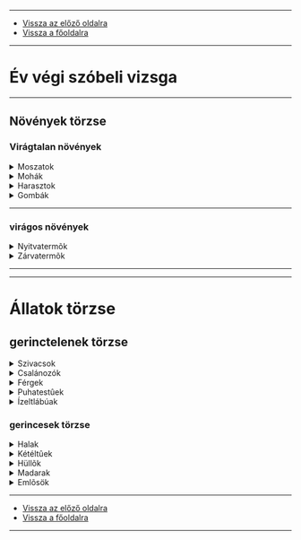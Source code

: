 
---

- [Vissza az előző oldalra](../biologia.md)
- [Vissza a főoldalra](../../../../README.md)

---

# Év végi szóbeli vizsga

---

## Növények törzse

### Virágtalan növények

<details>
  <summary>Moszatok</summary>

---

# moszatok

## A moszatokról általánosan

A moszatok (algák) tág értelemben fotoszintetizáló, eukarióta élőlények, amelyek oxigént termelnek. A "moszatok" gyűjtőfogalom, amely sokféle, gyakran csak felületesen rokon élőlényt foglal magában, és nem rendszertani kategória (polifiletikus csoport).

- Jellemzőik:
    - Élőhely: Többségük vízben él (tengerekben és édesvizekben egyaránt), de előfordulnak talajon, hóban, jégen, köveken és fákon is, nedves környezetben.
    - Testfelépítés: Igen változatosak. Vannak köztük egysejtűek, amelyek gyakran különböző alakú telepekben tömörülnek, és többsejtűek is, amelyek teleptestet alkotnak. A legnagyobbak akár 50 méteresre is megnövő tengeri barnamoszatok.
    - Anyagszállítás és szaporodás: A moszatok ivarszerve egysejtű, védőburka nincs. Anyagokat teljes testfelületükön át veszik fel környezetükből. Szaporodásuk történhet ivartalanul (pl. osztódással, teleprészek feldarabolódásával) és ivarosan (gaméták, ivarsejtek segítségével) is.
    - Fotoszintézis: Mindannyian fotoszintetizálnak, azaz a napfény energiáját felhasználva szerves anyagokat állítanak elő.
- A moszatok jelentősége
    - Ökológiai szerep: Igen fontosak az ökoszisztémákban, különösen a vízi táplálékláncok alján állnak, mint elsődleges termelők. Hozzájárultak a Föld légkörének oxigénszintjének kialakulásához.
    - Gazdasági jelentőség: Felhasználják őket trágyázásra, állati és emberi táplálékként (pl. spirulina), sőt egyes fajokat gyógyászati célokra is. A jövőben az emberiség táplálkozási problémáinak megoldását is látják bennük.

## A moszatok rendszertani csoportosítása

A moszatok rendszertana az idők során sokat változott. A hagyományos rendszerezésben a "virágtalan növények" csoportjába tartoztak a moszatok, mohák és harasztok. A korszerű, filogenetikai alapú rendszertan azonban árnyaltabban kezeli a moszatokat.

A teljesség igénye nélkül, néhány fontosabb moszatcsoport:
- Zöldmoszatok (Chlorophyta): Ezeket tekintik az egész növényvilág őseinek, mivel klorofilljuk, tartalék tápanyaguk (keményítő) és sejtfalösszetételük (cellulóz) szempontjából a leginkább hasonlítanak a magasabb rendű növényekre. Ide tartoznak például a valódi zöldmoszatok és a csillárkamoszatok.
- Barnamoszatok (Phaeophyta): Főleg tengeri fajok, gyakran nagy méretűek, a hidegebb tengerekben alkotnak "moszaterdőket". Jellemző színanyaguk a barna pigment.
- Vörösmoszatok (Rhodophyta): Leginkább a melegebb tengerekben élnek.
- Ostoros moszatok (Euglenophyta): Pl. a zöld szemesostoros. Mozgásra képesek ostoruk segítségével. Főleg szennyezett, sekély vizekben fordulnak elő, és tisztítják a vizet.
- Kovamoszatok (Bacillariophyta): Egysejtűek, szilícium-dioxidos sejtfaluk van.

A "moszatok" tehát a növények törzsén belül a "virágtalan növények" (vagy telepes növények) egy nagy, sokszínű, evolúciós szempontból is rendkívül fontos csoportját képezik, melyek közül a zöldmoszatok a szárazföldi növények őseinek tekinthetők.

---

</details>

<details>
  <summary>Mohák</summary>

---

# Mohák

Az evolúció során ők voltak az elsők, akik sikeresen meghódították a szárazföldet, bár még sok szempontból kötődnek a vízi környezethez.

## A mohák általános jellemzői

Első szárazföldi növények, de vízigényesek: A mohák tekinthetők az első valódi szárazföldi növényeknek, amelyek a zöldmoszatokból fejlődtek ki. Bár képesek a szárazföldi életre, szaporodásukhoz még mindig vízre van szükségük, mivel a hím ivarsejtek ostorosak és vízcseppben úszva érik el a petesejtet.

- Testszerveződés: A mohák testszerveződése viszonylag egyszerű. Nincsenek valódi gyökereik, száruk és leveleik, helyettük gyökérszerű szőrök (rhizoidok) rögzítik őket az aljzathoz, valamint szárszerű és levélszerű képződményeik vannak. A víz és az ásványi anyagok felvételét teljes testfelületükön keresztül végzik.
- Szövetek hiánya: Nincsenek valódi szállító- és szilárdítószöveteik, ezért méretük általában igen apró, néhány centimétertől maximum fél méterig terjed.
- Mohapárnák: Gyakran élnek csoportosan, mohapárnákat alkotva, ami segíti őket a víztartalék megőrzésében és a kiszáradás elleni védelemben. Kiszáradás esetén anyagcseréjük lelassul, de nem pusztulnak el, és vízhez jutva gyorsan "újjáélednek". Emiatt változó vízállapotú növényeknek nevezzük őket.
- Spórás szaporodás: Spórákkal szaporodnak, melyek a spóratartó tokban fejlődnek. Jellemző rájuk a nemzedékváltakozás, ahol az ivaros (gametofiton) és ivartalan (sporofiton) nemzedék váltakozik. A mohanövény maga az ivaros nemzedék.

## A mohák rendszertani csoportosítása

A hagyományos rendszertan egyetlen törzsként (Bryophyta) kezelte a mohákat, két fő osztállyal: a májmohákkal és a lombosmohákkal. A modern, filogenetikai alapú rendszerezés szerint azonban a mohák nem alkotnak egyetlen monofiletikus csoportot (azaz nem származnak kizárólag egyetlen közös őstől), ezért ma már három különálló törzset különböztetnek meg:
- Becősmohák (Anthocerophyta): Viszonylag kis fajszámú csoport, jellemző rájuk a becsre emlékeztető spóratartó tok.
- Májmohák (Marchantiophyta vagy Hepatophyta): Testük lehet lapított, telepszerű (pl. csillagos májmoha) vagy levélszerűen tagolt, de az ivarszervek általában a telepen ülnek.
- Lombosmohák (Bryophyta): Ezek a legelterjedtebb és leginkább ismert mohák. Jellemző rájuk a szárszerű és levélszerű részekből álló, spirálisan elhelyezkedő "levélkékkel" rendelkező "növénytest" (pl. tőzegmohák, szőrmohák, ezüstmoha).

## A mohák élőhelye és jelentősége

- Élőhely: A mohák az egész Földön elterjedtek, a nedves erdőktől és mocsaras területektől kezdve a sziklákig, háztetőkig és extrém környezetekig, mint a sarkvidékek.
- Ökológiai szerep: Fontos szerepet játszanak a vízháztartásban, mivel nagy mennyiségű vizet képesek megkötni és tárolni, ezzel hozzájárulnak a talajerózió megakadályozásához és a talajképződéshez. Jelentős a biológiai ellenálló képességük, mivel rendkívüli körülmények között is fennmaradhatnak. Egyes fajok indikátorként is szolgálhatnak a környezeti állapotról.
- Gazdasági jelentőség: Különösen a tőzegmohák (Sphagnum) fontosak, amelyek elhalt részeiből alakul ki a tőzeg, melyet fűtőanyagként, talajjavítóként és kertészeti célokra használnak. A stabilizált moha manapság a belsőépítészetben is népszerű dekorációs elem.

A mohák, bár kezdetleges felépítésűek, rendkívül ellenállóak és kulcsszerepet játszanak a szárazföldi ökoszisztémákban.

---

</details>

<details>
  <summary>Harasztok</summary>

---

# Harasztok

## A harasztokról általánosan

A harasztok a "növények törzse > virágtalan növények" csoportjának harmadik, és egyben legfejlettebb tagjai a mohák és a moszatok után. Az evolúciójukban kulcsfontosságú lépés volt, hogy náluk jelentek meg először a valódi, fejlett szállítószövetek (víz- és tápanyagszállító edénynyalábok), amelyek lehetővé tették számukra, hogy nagyobb méretűre nőjenek, és még jobban alkalmazkodjanak a szárazföldi élethez.
Főbb jellemzők

- Fejlett testszerveződés: A harasztoknak már valódi gyökere, szára és levele van, szemben a mohákkal és a moszatokkal.
- Gyökér: Jellemzően mellékgyökérzetet fejlesztenek.
- Szár: Gyakran a talajban futó, taracknak nevezett, föld alatti szár, melyből a levelek és a gyökerek erednek. Vannak fatermetű harasztok is, különösen a trópusi esőerdőkben.
- Levél: A levelek jellemzően nagyok, tollasan összetettek (ún. páfránylevelek), és fontos szerepük van mind a fotoszintézisben, mind a szaporodásban.
- Szállítószövetek: A már említett fejlett szállítószövetek teszik lehetővé a víz és a tápanyagok hatékony szállítását a növény minden részébe, így a harasztok elérhetik a mohákénál sokkal nagyobb méreteket.
- Vízfüggőség: Bár jóval jobban alkalmazkodtak a szárazföldi élethez, mint a mohák, a harasztoknak is szükségük van vízre az ivarsejtes szaporodáshoz. Az ostoros hím ivarsejteknek vízen keresztül kell eljutniuk a petesejthez.
- Spórás szaporodás és nemzedékváltakozás: A harasztok is spórákkal szaporodnak, és náluk is megfigyelhető a nemzedékváltakozás. A spóratartók általában a levelek fonákján, szabályos csoportokban (szóruszokban) helyezkednek el. A spórából kifejlődő előtelep (protallium) általában kicsi, szív alakú, és rajta fejlődnek ki az ivarszervek.

## Rendszertani csoportosítás és gyakori példák

A harasztok a növényvilág egyik igen fajgazdag csoportját alkotják, mintegy 12 000 ma élő fajjal. Hagyományosan három fő osztályra osztjuk őket:

- Zuzmóharasztok (Lycopodiopsida): Korábban a korpafüvek és csikófarkok tartoztak ide. Jellemzőjük a sok apró, pikkelyszerű levél.
- Korpafüvek (Lycopodiaceae): Pl. a kapcsos korpafű.
- Csikófarkak (Equisetopsida): Pl. a mezei zsurló, melynek jellegzetes ízelt szára és redukált levelei vannak. Gyakran gyomnövényként is előfordul.
- Valódi páfrányok (Polypodiopsida): Ez a harasztok legnépesebb csoportja, ide tartozik a legtöbb általunk "páfránynak" nevezett növény.
- Édesgyökerű páfrány (Polypodium vulgare): Gyakori erdőlakó, vastag, édes ízű gyöktarackja van.
- Saspáfrány (Pteridium aquilinum): Az egyik legnagyobb termetű páfrányfaj, invazív jelleggel is terjedhet.
- Erdei pajzsika (Dryopteris filix-mas): Hazánkban is gyakori erdei páfrány.
- Szívpáfrány (Asplenium scolopendrium): Jellegzetes, osztatlan leveleiről ismert.

## Jelentőség

Ökológiai szerep: Fontos részei az erdei aljnövényzetnek, ahol árnyékot tűrő képességük miatt jól érzik magukat. A talaj megkötésében és az erózió elleni védelemben is szerepet játszanak.

- Fosszilis maradványok: A földtörténeti karbon korban a harasztok hatalmas erdőket alkottak, és az elhalt maradványaikból keletkeztek a mai szénkészletek. Ez is mutatja óriási ökológiai és gazdasági jelentőségüket a Föld történetében.
- Dísznövények: Számos páfrányfajt termesztenek dísznövényként, lakásokban és kertekben egyaránt.

A harasztok tehát a virágtalan növények evolúciójának csúcsát képviselik, megalapozva a magasan fejlett, magvas növények megjelenését a Földön.

---

</details>

<details>
  <summary>Gombák</summary>

---

# Gombák

A gombák valójában nem tartoznak a növények országába. A múltban, különösen a régebbi biológiai osztályozásokban, a gombákat a növények közé sorolták, főleg mozdulatlanságuk és sejtfaluk miatt. Azonban a modern tudomány, különösen a molekuláris biológia fejlődésével, egyértelművé vált, hogy a gombák egy teljesen különálló élőlénycsoportot alkotnak, saját országgal: a Gombák Országával (Fungi).

## Miért nem növények a gombák?

Bár első ránézésre hasonlíthatnak a növényekre (pl. rögzített életmód), számos alapvető különbség van közöttük:

- Táplálkozás (heterotróf): A legfőbb különbség a táplálkozás módjában rejlik. A növények autotrófok, azaz fotoszintézis útján maguk állítják elő szerves anyagaikat (ezért zöldek, mert klorofillt tartalmaznak). Ezzel szemben a gombák heterotrófok, azaz más élőlények (elhalt szerves anyagok vagy élő gazdaszervezetek) lebontásával szerzik be a táplálékukat. Ezért nem is tartalmaznak klorofillt, és nem zöldek.
- Sejtfal összetétele: A növények sejtfala cellulózból épül fel, míg a gombáké jellemzően kitinből (ugyanabból az anyagból, ami a rovarok vázát is alkotja).
- Raktározott tápanyag: A növények keményítőt raktároznak, a gombák viszont glikogént (ugyanazt az anyagot, amit az állatok is).
- Testfelépítés: Bár mindkét csoportnak van sejtfala, a gombák testét (gomba fonalak vagy hifák) alkotó sejtek elrendeződése és szerveződése alapvetően eltér a növényekétől. A hifák szövedéke alkotja a micéliumot, ami a gomba "valódi" testét jelenti (a kalapos gomba "termőteste" csupán a szaporodásra szolgál).

## A Gombák Országa (Fungi)

A gombák egy rendkívül sokszínű és ökológiailag kulcsfontosságú élőlénycsoport. Fő jellemzőik:
- Táplálkozási módok:
    - Szaprofiták (lebontók): A legtöbb gomba elhalt szerves anyagokat bont le (pl. fák, levelek, elhullott állatok), ezzel alapvető szerepet játszva az anyagok körforgásában.
    - Paraziták: Egyes gombafajok más élőlényeken (növényeken, állatokon, embereken) élősködnek, betegségeket okozva.
    - Szimbionták: Sok gomba él szimbiózisban más élőlényekkel:
    - Mikorrhiza: Gombák és növényi gyökerek közötti kölcsönösen előnyös kapcsolat, ahol a gomba segíti a növényt a víz és tápanyagok felvételében, cserébe szerves anyagokat kap.
    - Zuzmók: Gombák és algák (vagy cianobaktériumok) közötti szimbiózis, ahol a gomba védi az algát, az pedig fotoszintézissel táplálja a gombát.
- Szaporodás: A gombák rendkívül változatosan szaporodnak, ivartalanul (pl. spórákkal, sarjadzással) és ivarosan is.
- Élőhely: Szinte minden élőhelyen megtalálhatók, a talajtól és a fák törzsétől kezdve a vízig és szélsőséges környezetekig.

## A gombák jelentősége

Ökológiai jelentőség: A lebontó tevékenységük révén a gombák elengedhetetlenek a szerves anyagok visszaforgatásához és a talaj termékenységének fenntartásához. Mikorrhiza partnerekként kulcsfontosságúak az erdők és más növényi közösségek egészségéhez.
- Gazdasági és emberi jelentőség:
    - Élelmiszer: Sok gombafaj ehető (pl. csiperke, vargánya), és fontos táplálékforrás.
    - Élelmiszeripar: Élesztőgombákat használnak a kenyérsütéshez és az alkoholtartalmú italok előállításához.
    - Gyógyszeripar: Penészgombák termelik az antibiotikumokat (pl. penicillin), és számos más gyógyászati hatóanyagot.
    - Biotechnológia: Gombákat alkalmaznak enzimek, savak és más vegyületek előállítására.
    - Kártevők és betegségek: Sajnos sok gomba kártékony is lehet, növényi és állati betegségeket okozva, vagy élelmiszereket megpenészesítve.

Összefoglalva: a gombák egy önálló, rendkívül sokszínű és nélkülözhetetlen élőlénycsoport a Földön, akik a maguk "országát" alkotják, és nem tartoznak a növények törzsébe.

---

</details>

---

### virágos növények

<details>
  <summary>Nyitvatermõk</summary>

# Nyitvatermők

A nyitvatermők (Gymnospermae) a magvas növények egyik nagy csoportját alkotják, melyekre a "csupasz magvak" jellemzőek – innen is ered a nevük (görög gymnos = csupasz, sperma = mag). Ez azt jelenti, hogy a magkezdeményeik és később a magjaik nincsenek termőlevélbe (magházba) zárva, hanem szabadon, általában tobozokon vagy módosult leveleken fejlődnek. A nyitvatermők rendkívül fontos szerepet játszanak a szárazföldi ökoszisztémákban, különösen a hidegebb éghajlatú területeken és magas hegyvidékeken, ahol gyakran ők alkotják az uralkodó növényzetet (pl. fenyvesek).

## Főbb jellemzők

- Magok: A legfontosabb megkülönböztető jegyük, hogy a magkezdemények és a magok fedetlenül fejlődnek, szemben a zárvatermőkkel (angiospermák), melyek magjai termésbe zárva helyezkednek el.
- Virágok hiánya: Nincsenek valódi virágaik, a szaporító szerveik általában tobozokba tömörülnek.
- Pollináció (megporzás): Főként szélporzásúak. A pollen (virágpor) közvetlenül a magkezdeményre jut.
- Vascularis (edényes) rendszer: Fejlett szállítószövetrendszerük (xilém és floém) van, ami lehetővé teszi a víz és tápanyagok hatékony szállítását a növényen belül, és hozzájárul a nagyra növő fás szárú fajok kialakulásához.
- Életforma: Többségük fás szárú növény, fák vagy cserjék. Sok faj örökzöld, azaz egész évben megtartja leveleit (pl. fenyőfélék).
- Levélforma: A levelek gyakran tű vagy pikkely alakúak, vastag kutikulával borítva, ami segít a vízveszteség minimalizálásában száraz vagy hideg környezetben.
- Elsődleges és másodlagos növekedés: Jellemző rájuk a másodlagos vastagodás, ami a törzs és az ágak átmérőjének növekedéséhez vezet.

## Szaporodás

A nyitvatermők életciklusa a nemzedékváltakozás elvét követi, ahol egy domináns sporofita (diploid, spóratermelő) nemzedék és egy redukált gametofita (haploid, ivarsejteket termelő) nemzedék váltja egymást.

- Tobozok: Kétféle toboz létezik:
    - Hím tobozok (pollentobozok): Kisebbek, sok mikrosporangiumot (pollenzsákot) tartalmaznak, amelyekben pollenanyasejtek (mikrospóraanyasejtek) meiozissal mikrospórákat hoznak létre. Ezek a mikrospórák fejlődnek tovább pollennyé (hím gametofita).
    - Nő tobozok (magtobozok): Nagyobbak, megasporophyllokból állnak, amelyek magkezdeményeket (ovulumokat) hordoznak. A magkezdeményekben megasporaanyasejtek meiozissal megaspórákat termelnek, melyekből kifejlődik a nő gametofita (embriózsák), benne a petesejttel.
    Megporzás (pollináció): A szél által szállított pollen eljut a nő toboz magkezdeményéhez. A pollen behatol a magkezdeménybe.
    Megtermékenyítés: A pollenből pollenzacskó nő, amely elszállítja a hímivarsejteket a petesejthez. A megtermékenyítés során a hímivarsejt és a petesejt egyesül, zigótát hozva létre. Ez a folyamat általában lassú, akár egy évig is eltarthat a megporzástól a megtermékenyítésig.
- Magfejlődés: A megtermékenyített petesejtből (zigótából) fejlődik ki az embrió. Az egész magkezdeményből fejlődik ki a mag, amely tartalmazza az embriót, a táplálószövetet (endospermium) és egy védő maghéjat. A mag a terjedés egysége.

## Csoportok (Főtörzsek)

A modern nyitvatermőket négy fő csoportra (törzsre) osztjuk:

- Cikászok (Cycadophyta):
    - Pálmaszerű megjelenésűek, de nem rokonok a pálmákkal.
    - Vastag törzsük és nagyméretű, összetett leveleik vannak.
    - Kétlaki növények, azaz a hím és női tobozok külön egyedeken fejlődnek.
    - Főként trópusi és szubtrópusi területeken élnek.
- Páfrányfenyők (Ginkgophyta):
    - Mindössze egyetlen ma élő faja van: a páfrányfenyő (Ginkgo biloba).
    - Jellemző a legyező alakú, kétkaréjú levele.
    - Ez is kétlaki növény.
    - Rendkívül ellenálló a környezeti szennyezéssel szemben, ezért gyakran ültetik városi környezetben. Élő fosszíliaként tartják számon.
- Gnetumok (Gnetophyta):
    - Ez a leginkább diverz, és morfológiailag legváltozatosabb csoport.
    - Három nemzetséget foglal magába (Gnetum, Ephedra, Welwitschia), amelyek egymástól nagyon eltérő megjelenésűek.
    - Néhány tulajdonságuk (pl. valódi edények jelenléte a xilémben) a zárvatermőkre emlékeztet, ezért sokáig a zárvatermők legközelebbi rokonainak tartották őket.
- Fenyők (Pinophyta vagy Coniferophyta):
    - Ez a legnagyobb és legelterjedtebb nyitvatermő csoport, ide tartoznak a fenyők, lucfenyők, jegenyefenyők, cédrusok, borókák, ciprusok, vörösfenyők, stb.
    - Jellemzően tű- vagy pikkelyszerű leveleik vannak.
    - Főként hidegebb és mérsékelt éghajlatú területeken alkotnak erdőket.
    - Gazdaságilag rendkívül jelentősek (faanyag, papírgyártás).
    - Többségük egylaki (hím és női toboz ugyanazon a növényen van), de vannak kétlaki fajok is.

A nyitvatermők az evolúció egy fontos lépcsőjét képviselik a mag nélküli növények (pl. mohák, páfrányok) és a virágos növények között, mivel ők voltak az első magvas növények, amelyek sikeresen meghódították a szárazföldi élőhelyeket a magok és a pollennel való szaporodás révén.

</details>

<details>
  <summary>Zárvatermõk</summary>

# Zárvatermők

A zárvatermők (Angiospermae vagy Magnoliophyta) a növényvilág legfejlettebb és fajokban leggazdagabb csoportját alkotják. Fő jellemzőjük, hogy a magkezdeményeik és a magjaik a termőlevélbe (pontosabban a magházba) zártan fejlődnek, ami a virágos növények legmeghatározóbb sajátossága. Ez a zártság adja a nevüket is. A zárvatermők uralják a mai szárazföldi élőhelyek jelentős részét, és nélkülözhetetlenek az emberi táplálkozásban, gyógyászatban és számos más iparágban.

## Főbb jellemzők

- Valódi virág: A zárvatermők rendelkeznek az evolúcióilag legfejlettebb szaporító szervvel, a virággal. A virág a módosult levelek (sziromlevelek, csészelevelek, porzók, termőlevelek) összessége, amely védi az ivarszerveket és vonzza a beporzókat.
- Termés: A magház megtermékenyítés után terméssé alakul, amely körülveszi és védi a magokat, valamint segíti azok terjesztését. A termések rendkívül változatosak lehetnek (pl. bogyó, csonthéjas, tok, hüvely, szem).
- Kettős megtermékenyítés: Ez a zárvatermőkre egyedülálló jelenség. Az egyik hímivarsejt a petesejttel egyesül (zigóta), a másik hímivarsejt pedig a központi sejttel (vagy más néven poláris magokkal) olvad össze, és belőle fejlődik ki a mag táplálószövete, az endospermium.
- Porzók és termők: A virág ivarszervei a porzók (hím ivarszervek, pollen termelése) és a termő (női ivarszerv, petesejt és magkezdemények).
- Virágtakaró: A virág külső részei, amelyek lehetnek egyszerűek (pl. lepellevelek) vagy kettősek (csészelevelek és sziromlevelek).
- Pollináció (megporzás): Rendkívül változatos, lehet szélporzás (pl. füvek, fák), de sokkal gyakoribb és hatékonyabb az állatporzás (rovarok, madarak, emlősök), ami nagyban hozzájárult a fajok sokféleségéhez.
- Vascularis (edényes) rendszer: A legfejlettebb szállítószövetrendszerrel rendelkeznek. Jellegzetesek a valódi edények (xilémben), amelyek a vízszállítást rendkívül hatékonnyá teszik.
- Életforma: A zárvatermők között minden életforma megtalálható: fák, cserjék, lágyszárúak, egyévesek, kétévesek, évelők, vízi növények, sivatagi növények.
- Levélforma: A levelek formája és mérete rendkívül változatos.

## Szaporodás

A zárvatermők szaporodása a virágban történik, és a nemzedékváltakozás egy erősen redukált gametofita nemzedékkel jellemzi.

- Pollentermelés: A porzók pollenzsákjaiban a mikrospóraanyasejtek meiozissal mikrospórákat termelnek. Ezekből fejlődik a pollen (hím gametofita), amely tartalmazza a vegetatív magot és a két hímivarsejtet (vagy generatív sejtet, amely kettéosztódik).
- Petesejt fejlődése: A termő magházában található magkezdeményben a megaspóraanyasejt meiozissal megaspórákat termel. Egyikükből fejlődik a nő gametofita (embriózsák), amely tartalmazza a petesejtet és a központi sejtet (poláris magokat).
- Megporzás (pollináció): A pollen a portokról a bibére kerül. Ezt végezhetik rovarok, szél, madarak vagy más állatok.
- Megtermékenyítés: A bibe felületén a pollen kicsírázik, és a bibeszálon keresztül egy pollennyílás nő le a magkezdeményhez. A pollennyíláson keresztül két hímivarsejt jut be a magkezdeménybe.
    - Az egyik hímivarsejt egyesül a petesejttel, létrehozva a zigótát (amelyből az embrió fejlődik).
    - A másik hímivarsejt egyesül a központi sejttel (poláris magokkal), létrehozva a triploid endospermiumot, amely a fejlődő embrió táplálószövete. Ez a kettős megtermékenyítés.
- Magfejlődés: A zigótából fejlődik az embrió. Az egész magkezdeményből fejlődik a mag, amely az embriót, az endospermiumot és a maghéjat tartalmazza.
- Termésfejlődés: A magház fala a mag fejlődésével párhuzamosan terméssé alakul, amely védi a magokat és segíti azok terjesztését.

## Osztályozás (Főcsoportok)

Hagyományosan két fő csoportra osztják a zárvatermőket a csírázás utáni sziklevél száma alapján:

- Egyszikűek (Monocotyledoneae):
    - Egy sziklevéllel csíráznak.
    - Jellemzően mellékgyökérzetük van.
    - Leveleik párhuzamos erezetűek.
    - A virágrészek száma általában három vagy annak többszöröse (pl. 3 sziromlevél, 6 porzó).
    - Nincs vastagodási képességük (általában nincsenek valódi fatestet képző edénynyalábjaik).
    - Ide tartoznak a füvek, gabonafélék (búza, kukorica, rizs), liliomfélék, pálmák, orchideák.

- Kétszikűek (Dicotyledoneae):
    - Két sziklevéllel csíráznak.
    - Jellemzően főgyökérzetük van.
    - Leveleik főeres vagy hálózatos erezetűek.
    - A virágrészek száma általában négyes vagy ötös (pl. 4 vagy 5 sziromlevél).
    - Képesek vastagodásra, fatestet is képezhetnek.
    - Rendkívül sokszínű csoport, ide tartozik a legtöbb fa (kivéve a fenyőket), cserje, zöldség, gyümölcs és lágyszárú növény (pl. rózsa, napraforgó, bab, almafa, tölgyfa).

:memo: Megjegyzés: A modern filogenetikai vizsgálatok alapján a kétszikűek csoportja parafiletikusnak bizonyult, és több különálló, monofiletikus csoportra oszlik, mint például a valódi kétszikűek (eudicots), amelyek a hagyományos kétszikűek nagy részét teszik ki, valamint néhány korábban levált bazális csoport. Azonban az "egyszikű" és "kétsikű" fogalmak a hétköznapi és oktatási gyakorlatban továbbra is széles körben használatosak.

A zárvatermők rendkívül sikeresek, mert a virág és a termés kifejlődése lehetővé tette számukra a hatékonyabb szaporodást és terjedést, valamint a különféle ökológiai fülkék betöltését. Ők képezik bolygónk biomasszájának és sokféleségének jelentős részét.

---

</details>

---
---

# Állatok törzse

## gerinctelenek törzse

<details>
  <summary>Szivacsok</summary>

---

# Szivacsok

A szivacsok (Porifera törzs) az állatok országának egyik legősibb és legegyszerűbb felépítésű csoportját alkotják. Bár megjelenésük gyakran inkább növényekre emlékeztet, valójában állatok, és az evolúció egy korai oldalágát képviselik, amely már több mint 600 millió éve szinte változatlan formában él.

## Jellemzők és felépítés

A szivacsok a álszövetes állatok közé tartoznak, ami azt jelenti, hogy bár többféle sejttípusuk van, ezek nem alkotnak valódi szöveteket és szerveket. Testük aszimmetrikus, és általában helytülő életmódot folytatnak, aljzathoz rögzülve.

## Főbb jellemzőik és testfelépítésük:

- Testfal: Két fő sejtrétegből áll, melyek között egy kocsonyás anyag (mezohil) található.
    - Külső réteg (pinacoderma): Lapos pinacocitákból áll, amelyek védelmi funkciót látnak el. Közöttük találhatók a porociták (likacssejtek), amelyek henger alakú, nyitható és zárható pórusokat (ostia) alkotnak, ezen keresztül áramlik be a víz a szivacsba.
    - Középső réteg (mezohil): Kocsonyás alapállomány, amelyben különböző, amőboid mozgásra képes sejtek találhatók:
        - Archeociták: Totipotens őssejtek, amelyek képesek más sejttípusokká differenciálódni, szerepük van a szaporodásban és regenerációban.
        - Vándorsejtek (amőbociták): Táplálékot szállítanak és részt vesznek az emészthetetlen anyagok eltávolításában.
        - Vázképző sejtek (skleroblastok): A szivacs vázát alkotó tűszerű elemeket (spicula) termelik.
    - Belső réteg (choanoderma vagy gasztrális réteg): Galléros-ostoros sejtekből (choanocitákból) áll, amelyek ostoruk csapkodásával vizet áramoltatnak a testüregeken keresztül. Gallérjukkal szűrik ki a vízből a táplálékot (szerves törmelékeket, apró élőlényeket).
- Váz: A szivacsok vázát tűszerű kristályok (spiculák) alkotják, amelyek anyaga lehet:
    - Szervetlen: mész (CaCO3) vagy kova (SiO2).
    - Szerves: spongin (jódtartalmú fehérje, hasonló a szaruhoz).
    - Lehet vegyesen kova- és spongintűkből is. A vázelemek anyaga és szimmetriája fontos rendszertani bélyeg.
- Vízedényrendszer (csatornarendszer): A szivacs testfalán áthatoló pórusokon keresztül jut be a víz egy központi üregbe (űrbelet vagy spongocoel), ahonnan egy nagyobb kivezetőnyíláson (osculum) távozik. A vízáramlást a galléros-ostoros sejtek biztosítják. Három alapvető típust különítenek el a vízedényrendszer tagoltsága alapján:
    - Ascon: a legegyszerűbb, az egységes choanodermát csak a pórusok szakítják meg.
    - Sycon: a choanoderma a spongocoel oldalsó tasakjaiba húzódik be.
    - Leucon: a legfejlettebb, a vízedényrendszer hálózatszerűen elágazó, benne csomópontszerűen, choanodermával bélelt ostorkamrák vannak. A legtöbb ma élő szivacsfaj leucon típusú.

## Táplálkozás és anyagcsere

A szivacsok szűrő táplálkozásúak (detritofágok). A beáramló vízből kiszűrik a szerves törmeléket, baktériumokat és apró planktonikus élőlényeket. A galléros-ostoros sejtek endocitózissal veszik fel a táplálékot, majd részben megemésztik emésztőüregecskéikben. A vándorsejtek szállítják el a tápanyagokat a többi sejt számára, és eltakarítják az emészthetetlen anyagokat. Egy szivacs óránként képes saját térfogatának tízszeresével egyenlő mennyiségű vizet átszivattyúzni a testén, és kiszűrni belőle a tápanyagokat, mérgező vegyszereket és a baktériumok akár 90%-át.

## Szaporodás

A szivacsok képesek ivaros és ivartalan szaporodásra is:

- Ivaros szaporodás: Elsődlegesen hermafroditák, de sok esetben váltivarúak is lehetnek. Jellemző a proterandria jelensége, azaz a hímivarsejtek korábban érnek, mint a petesejtek ugyanazon egyeden belül, így elkerülhető az önmegtermékenyítés. A megtermékenyített petékből csillós lárvák fejlődnek, amelyek az anyaállat csatornarendszerén keresztül jutnak a szabadba. Ezek a lárvák rövid ideig planktonikus életet élnek, majd megtelepszenek az aljzaton és kifejlett szivaccsá alakulnak.
- Ivartalan szaporodás:
    - Bimbózás: Az anyaállat testén új egyedek fejlődnek ki, amelyek leválhatnak vagy telepet alkothatnak.
    - Gyöngysarj képzés (gemmula): Elsősorban az édesvízi szivacsokra jellemző, ellenálló, belső rügyek, amelyek kedvezőtlen körülmények (pl. kiszáradás, fagy) átvészelésére szolgálnak. A gyöngysarjakból a körülmények javulásakor új szivacsok fejlődnek.

## Rendszertan

A szivacsok törzse (Porifera) három fő osztályra osztható, a vázanyaguk alapján:

- Mészszivacsok (Calcarea): Vázukat mész (CaCO3) tűk alkotják. Pl. retek szivacs.
- Kovaszivacsok (Hexactinellida): Vázukat kova (SiO2) tűk alkotják, gyakran hat sugarasan elrendeződve. Pl. Vénusz kosárkája (üvegszivacsok).
- Kova- és szaruszivacsok (Demospongiae): Ez a legnagyobb osztály, a ma élő szivacsfajok mintegy 90%-a ide tartozik. Vázuk lehet kova tűkből, szarufonalakból (spongin), vagy mindkettőből. Ide tartoznak az édesvízi szivacsok (pl. tavi szivacs, folyami szivacs) és a legismertebb tengeri fajok, mint a mosdószivacs.

## Ökológiai szerep

A szivacsok rendkívül fontos ökológiai szerepet töltenek be a vízi ökoszisztémákban:

- Víz tisztítása és szűrése: Mint kiváló szűrő táplálkozású élőlények, jelentős mértékben hozzájárulnak a vizek tisztításához, kiszűrve a szerves törmelékeket, baktériumokat és más szennyező anyagokat. Ezáltal javítják a víz minőségét és átlátszóságát.
- Élőhely teremtés: Telepeik számos más élőlény (pl. rákok, férgek) számára biztosítanak búvóhelyet és élőhelyet.
- Tápláléklánc: Bár kevesen táplálkoznak közvetlenül szivacsokkal, a szűrőtevékenységük révén a szerves anyagokat hozzáférhetővé teszik más organizmusok számára a táplálékláncban.
- Korallzátonyok építése: Egyes fajok, különösen a trópusi tengerekben, részt vesznek a korallzátonyok szerkezetének kialakításában és fenntartásában.

A szivacsok tehát a vízi élővilág alapvető és rendkívül fontos, bár gyakran alábecsült szereplői.

---

</details>

<details>
  <summary>Csalánozók</summary>

# Csalánozók

A csalánozók (Cnidaria törzs) az állatok országának egy másik ősi és rendkívül sokszínű csoportja, melyek a szivacsoknál fejlettebb szerveződést mutatnak, hiszen már valódi szövetekkel rendelkeznek, de szervekkel még nem. Nevüket a rájuk jellemző, speciális csalánozók (cnidociták) nevű sejtjeikről kapták, amelyek méreganyagot tartalmazó csalántokot (nematociszta) rejtenek, és védekezésre vagy táplálékszerzésre szolgálnak.

## Jellemzők és felépítés

A csalánozók sugaras szimmetriájú (radiális szimmetriájú) élőlények, testük központi tengelye mentén többféle szimmetriasík húzható. Alapvetően két fő testformájuk létezik, amelyek gyakran váltakoznak az életciklus során:
- Polip forma: Helytülő (szesszilis) életmódú, henger alakú test. Az egyik vége az aljzathoz rögzül, a másik vége pedig a szájnyílást és az azt körülvevő tapogatókat hordozza.
- Medúza forma: Szabadon úszó (pelágikus) életmódú, harang vagy ernyő alakú test. A szájnyílás és a tapogatók az ernyő alsó részén helyezkednek el.

## Testfelépítés:
- Testfal: Két sejtrétegből áll (diploblasztikus állatok), melyek között egy kocsonyás, sejtszegény réteg (mezoglea) található.
    - Külső sejtréteg (ektoderma): Főleg fedőhámsejtekből áll, de tartalmaz idegsejteket, mirigysejteket és a jellegzetes csalánozó (cnidocita) sejteket.
    - Belső sejtréteg (endoderma vagy gasztrodermisz): Emésztő- és mirigysejtekből áll, amelyek a táplálék emésztését végzik.
    - Mezoglea: Az ektoderma és az endoderma közötti kocsonyás réteg, amely a test támasztását szolgálja, különösen a medúzaformában. Vastagsága fajtól és testformától függően változik.
- Táplálkozás és emésztés: Egyetlen testnyílásuk van, amely a szájnyílás és egyben a végbélnyílás is. Ez a nyílás vezet a zsák alakú bélüregbe (gasztrovaszkuláris üreg).
    - A csalánozók ragadozók. Tapogatóikkal, amelyeken a csalánozó sejtek találhatók, bénítják meg zsákmányukat (pl. apró halak, rákok).
    - Az emésztés kettős: először a bélüregben extracelluláris emésztés történik az endodermális mirigysejtek által termelt enzimek segítségével. Ezután az emésztősejtek bekebelezik a félig megemésztett táplálékot, és intracelluláris emésztéssel fejezik be a folyamatot. Az emészthetetlen salakanyagok a szájnyíláson keresztül ürülnek ki.
- Csalánozó sejtek (Cnidociták): Ezek a sejtek a csalánozók legjellegzetesebb és legkülönlegesebb képződményei. Mindegyik cnidocita tartalmaz egy csalántokot (nematociszta), amely egy feltekeredett, szúrós, méreganyagot tartalmazó fonálból áll. A sejtek felszínén egy érzékelő szőr (cnidocil) található. Amikor ez a szőr ingerületet kap (mechanikai vagy kémiai), a csalántok rendkívül gyorsan kilövell, behatol a zsákmány vagy támadó testébe, és méreganyagot juttat bele, ami bénító, vagy akár halálos hatású lehet. A csalánozó sejtek elsütés után elpusztulnak, és újak képződnek a helyükön.
- Idegrendszer: Diffúz (hálózatos) idegrendszerük van, amely az egész testben eloszlik, nem koncentrálódik központi szervvé. Ennek ellenére képesek összetett reflexekre és mozgásra.
- Mozgás: A polipok lassú csúszó, vagy bukfencező mozgásra képesek, míg a medúzák az ernyő összehúzódásával és elernyedésével hajtják magukat a vízen keresztül.

## Szaporodás és fejlődés

A csalánozókra jellemző a nemzedékváltakozás (metagenezis), ahol az ivaros és ivartalan szaporodás fázisai szabályosan váltakoznak. Azonban nem minden csalánozó fajra jellemző a teljes nemzedékváltakozás; vannak fajok, amelyek csak polip, és vannak, amelyek csak medúza formában élnek.

- Ivaros szaporodás: A medúza forma jellemzően váltivarú (vannak hím és nőstény egyedek). Az ivarsejteket (spermium és petesejt) a vízbe bocsátják, ahol megtermékenyítés történik. A megtermékenyített petesejtből planula lárva fejlődik, amely csillós és szabadon úszó. A planula lárva leülepszik az aljzatra, és belőle fejlődik ki a polip forma.
- Ivartalan szaporodás: A polipok ivartalanul, bimbózással szaporodnak. Az anyapolipton egy új egyed bimbózik ki, amely leválhat és önálló életet élhet, vagy telepet alkothat. Bizonyos esetekben a polipból bimbózással medúzák is képződhetnek.

## Rendszertan

A csalánozók törzse (Cnidaria) négy fő osztályra osztható:

- Hidraállatok (Hydrozoa): Ide tartoznak a hidrák és sok telepes medúza. Gyakori a nemzedékváltakozás, ahol a polip és a medúza fázis is jelentős. Egyes fajok csak polip, mások csak medúza formában léteznek. Pl. közönséges hidra, portugál gálya (nem igazi medúza, hanem telepes polip).
- Kockamedúzák (Cubozoa): Jellemzően erős mérgű, négyzetes alapú ernyővel rendelkező medúzák. Nincs polip fázisuk, a lárvából közvetlenül medúza fejlődik. Rendkívül veszélyes fajok tartoznak ide, például a tengeri darázs.
- Kehelymedúzák (Scyphozoa): Az "igazi" medúzák osztálya. Jellemzően nagy méretű, jól fejlett medúza fázissal rendelkeznek. A polip fázis gyakran redukált vagy hiányzik. Pl. fülesmedúza.
- Virágállatok (Anthozoa): Ide tartoznak a tengeri rózsák és a korallok. Kizárólag polip formában léteznek, medúza fázis nélkül. Telepes vagy magányos életmódúak, és gyakran kemény meszes vázat (korallváz) építenek, melyek a korallzátonyok alapját képezik.
    - Tengeri rózsák: Magányos, nagy polipok, puha testtel.
    - Korallok: Telepes polipok, amelyek külső meszes vázat termelnek, melyek együttesen hatalmas zátonyokat alkotnak.

## Ökológiai szerep

A csalánozók kulcsszerepet játszanak a tengeri ökoszisztémákban:

- Predátorok: Ragadozóként szabályozzák a planktonikus és kisebb gerinctelen populációkat.
- Élőhely: A korallzátonyok a tengeri élővilág legbiológiailag gazdagabb és sokszínűbb élőhelyei közé tartoznak, melyek alapját a korallok (virágállatok) meszes váza képezi. Számos hal, rák, puhatestű és más gerinctelen élőlény számára biztosítanak élőhelyet, táplálékot és menedéket.
- Tápláléklánc: Bár maguk is ragadozók, sok tengeri élőlény (pl. teknősök, egyes halak) táplálkozik medúzákkal vagy korallokkal.

A csalánozók tehát a maguk egyedi testfelépítésükkel és a csalánozó sejtek specializált funkciójával egy rendkívül sikeres és fontos csoportot képviselnek az állatvilágban.

---

</details>

<details>
  <summary>Férgek</summary>

---

# Férgek

A "férgek" kifejezés a biológiában nem egyetlen rendszertani csoportot jelöl, hanem egy gyűjtőfogalom a hosszúkás, láb nélküli, puha testű gerinctelen állatokra. Ez a definíció több különböző állattörzset ölel fel, amelyek evolúciósan távol állhatnak egymástól, de külső megjelenésükben és gyakran életmódjukban is hasonlóak. A legfontosabb "féreg" törzsek a következők:
- Laposférgek (Platyhelminthes)
- Fonálférgek (Nematoda)
- Gyűrűsférgek (Annelida)

Vizsgáljuk meg ezeket részletesebben:

## 1. Laposférgek (Platyhelminthes)

A laposférgek az állatvilág egyik legősibb, három csíralemezből (ekto-, endo- és mezoderma) felépülő csoportja, de még testüreg nélküliek (acoelomaták). Testük lapított, jellemzően kétoldali (bilaterális) szimmetriájú.

### Főbb jellemzők:
- Testüreg: Nincs valódi testüregük, a belső szervek a mezodermából származó parenchima nevű laza sejttömegben helyezkednek el.
- Emésztőrendszer: Vakbéllel rendelkeznek, vagyis a szájuk egyben végbélnyílás is. Egyes élősködő fajoknál (pl. galandférgek) teljesen hiányzik az emésztőrendszer, a tápanyagokat a testfelületükön át szívják fel.
- Keringési és légzőrendszer: Hiányzik, a gázcsere és a tápanyagszállítás diffúzióval történik.
- Kiválasztórendszer: Protonefrídiumok (lángsejtek) rendszere, amelyek a bomlástermékek eltávolításáért és az ozmózisszabályozásért felelősek.
- Idegrendszer: Kezdetleges, dúcokból (ganglionokból) és hosszanti idegtörzsekből álló létrarendszer (ortogon). Előfordulhatnak egyszerű fényérzékelő sejtek.
- Szaporodás: Többségük hímnős (hermafrodita), de ivarosan szaporodnak. Képesek ivartalan szaporodásra (hasadással) és kiváló regenerációs képességgel bírnak.
- Életmód: Szabadon élő fajok (pl. örvényférgek) és élősködők (pl. mételyek, galandférgek) egyaránt előfordulnak.

### Osztályok:

- Örvényférgek (Turbellaria): Többségük szabadon élő, ragadozó vízi állat (pl. planáriák). Testüket csillók borítják.
- Galócák (Monogenea): Külső élősködők, főleg halakon.
- Mályvaférgek (Trematoda): Belső élősködők, pl. májmétely. Fejlődésük során több gazdafajt váltanak.
- Galandférgek (Cestoda): Belső élősködők, pl. húsfogyasztók bélcsatornájában élő galandférgek. Szakaszos testfelépítésűek (proglottisok), emésztőrendszerük hiányzik.

## 2. Fonálférgek (Nematoda)

A fonálférgek rendkívül fajgazdag és változatos törzs, mind a szabadon élő, mind az élősködő formák tekintetében. Jellemzőjük a hengeres, hosszúkás, el nem ágazó test és a másodlagos testüreg (áltestüreg vagy pseudocoeloma).

### Főbb jellemzők:

- Testüreg: Pszeudocöóma (áltestüreg), amely folyadékkal teli, de nincs teljesen bélelve mezodermális hámsejtekkel. A folyadék hidrosztatikai vázként szolgál.
- Testfal: Jellegzetes, vastag, rugalmas, külső kutikula, amelyet a féreg mozgása során levedlhet. Alatta hosszanti izomréteg található.
- Emésztőrendszer: Teljes, kétnyílású bélcsatorna (szájnyílás és végbélnyílás). Ez jelentős előrelépés a laposférgekhez képest, lehetővé téve a folyamatos táplálékfelvételt és emésztést.
- Keringési és légzőrendszer: Hiányzik, a gázcsere diffúzióval történik a testfelületen át.
- Kiválasztórendszer: H-alakú csőrendszer a test oldala mentén, vagy egyszerű mirigyek.
- Idegrendszer: Garat körüli ideggyűrűből és abból kiinduló hosszanti idegtörzsekből áll.
- Szaporodás: Többségük váltivarú, és jelentős ivari dimorfizmus (a nemek közötti külső eltérés) figyelhető meg. A hímek általában kisebbek. Belső megtermékenyítés.
- Életmód: Szabadon élő formák a talajban, édesvízben, tengerben élnek (fontos szerep a talajképzésben és a szerves anyagok lebontásában). Számos faj növényi és állati élősködő (pl. orsóférgek, giliszta, trichinella, fonalféreg, tűférgek).

### Fontosabb élősködő fajok:

- Orsóférgek (Ascaris lumbricoides): Emberi bélparazita.
- Trichinella (Trichinella spiralis): Húsevő állatokban, az emberben is izomfájdalmat okozhat (trichinellózis).
- Galandféreg-lárvák: A fonálférgeken belül ez a galandféreg inkább a laposférgekhez tartozik, de gyakran keverik a kettőt. A fonálférgek közé a pinworm (cérnagiliszta, Enterobius vermicularis) tartozik, amely főleg gyerekekben okoz végbélviszketést.
- Kampósférgek: Vérszívó bélparaziták.

## 3. Gyűrűsférgek (Annelida)

A gyűrűsférgek már jóval fejlettebbek, mint a lapos- és fonálférgek. Jellemzőjük a szelvényezett (gyűrűs) test és a valódi másodlagos testüreg (coeloma).

### Főbb jellemzők:

- Testüreg: Valódi testüreg (coeloma), amely a mezodermából fejlődik, és folyadékkal teli. Ez a folyadék hidrosztatikai vázat biztosít, és lehetővé teszi a belső szervek független mozgását. A szelvények között harántfalak (szeptumok) osztják fel a testüreget.
- Szelvényezettség: A test külsőleg és belsőleg is szelvényekre tagolódik, amelyek ismétlődő egységeket (pl. vesécskék, dúcok) tartalmaznak. Ez a szelvényezettség a specializáció és a hatékonyabb mozgás alapja.
- Testfal: Bőrizomtömlő, amely körkörös és hosszanti izomrétegekből áll. Ezek összehúzódásával létrejövő perisztaltikus mozgással tudnak helyet változtatni.
- Emésztőrendszer: Teljes, csőszerű bélcsatorna, amely speciális részekre tagolódik (pl. garat, nyelőcső, begy, zúzógyomor, középbél, végbél).
- Keringési rendszer: Zárt keringési rendszer, ami azt jelenti, hogy a vér erekben áramlik. Jellemzőek a lüktető erek (szívhelyettesítő erek), amelyek pumpálják a vért.
- Légzőrendszer: Bőrlégzés (a nedves testfelületen keresztül), vagy egyes tengeri fajoknál kopoltyúk.
- Kiválasztórendszer: Szelvényenként ismétlődő metanefrídiumok (vesécskék), amelyek a testfolyadékból szűrik ki a bomlástermékeket.
- Idegrendszer: Központi idegrendszer (agy-dúcok a garat felett) és egy hasi elhelyezkedésű, dúcokkal ellátott, szelvényezett hasdúclánc.
- Szaporodás: Lehetnek hímnősek (pl. földigiliszta) vagy váltivarúak (pl. soksertéjűek). A legtöbb faj ivarosan szaporodik.
- Mozgás: Bőrizomtömlő és a szelvények közötti hidrosztatikus nyomáskülönbség segítségével. Egyeseknek sertéik (chitinszálak) vagy parapodiumaik (oldalsó lábnyúlványok) vannak.

### Osztályok:

- Soksertéjűek (Polychaeta): Többségük tengeri. Jellemzők a páros, izmos, sertékkel ellátott parapodiumok (oldalsó lábak), amelyek a mozgást és a légzést segítik. Sokszor élénk színűek.
- Kevéssertéjűek (Oligochaeta): Főleg édesvízi és szárazföldi fajok (pl. földigiliszta - Lumbricus terrestris). Nincsenek parapodiumaik, csak kevés sertéjük van. Fontosak a talajképzésben.
- Piócák (Hirudinea): Édesvízi és szárazföldi fajok. Nincs sertéjük, testük végén tapadókorongokkal rendelkeznek. Egyes fajok vérszívók (pl. orvosi pióca), mások ragadozók. A szelvényezettség külsőleg nem mindig látszik egyértelműen.

## Összehasonlítás és Evolúciós Szerep

A három törzs jól mutatja az állatvilág fejlődését az egyszerűbb felépítésűektől a komplexebbek felé:

- Laposférgek: Az első három csíralemezű, kétoldali szimmetriájú állatok, de még testüreg nélküliek és vakbéllel rendelkeznek. Ez a legegyszerűbb "féreg" törzs.
- Fonálférgek: Megjelenik az áltestüreg és a kétnyílású bélcsatorna, ami hatékonyabb emésztést tesz lehetővé. A vastag kutikula ellenállóvá teszi őket.
- Gyűrűsférgek: Valódi testüreg (coeloma), szelvényezettség, zárt keringési rendszer és fejlettebb idegrendszer jellemzi őket. Ezek a tulajdonságok jelentős evolúciós előrelépést jelentenek, és alapot adtak a komplexebb állattörzsek (pl. ízeltlábúak, gerincesek) kialakulásához.

A "féreg" elnevezés tehát nem rendszertani kategória, hanem morfológiai (alakbeli) hasonlóságon alapuló gyűjtőfogalom. Ezen törzsek tanulmányozása alapvető fontosságú az állatvilág sokféleségének és evolúciójának megértéséhez.

---

</details>

<details>
  <summary>Puhatestûek</summary>

---

# Puhatestűek

A puhatestűek (Mollusca törzs) az állatvilág egyik legnagyobb és legváltozatosabb törzse, az ízeltlábúak után a második legnépesebb csoport, mintegy 130 ezer ma élő fajjal. Ide tartoznak a közismert csigák, kagylók és fejlábúak. Javarészt vízi állatok, de sok csigafaj a szárazföldön is elterjedt.

## Általános jellemzők és testfelépítés

A puhatestűek testük alapvetően kétoldali szimmetriájú, bár ez egyes csoportokban (pl. csigák) másodlagosan aszimmetrikussá válhat. Fő jellemzőjük a puha testük, amelyet általában egy külső, meszes váz (héj) véd.

## Főbb testtájaik és szerveik:

- Fej: A test elülső részén található (kivéve a kagylóknál, ahol hiányzik). Érzékszerveket (szemek, tapogatók) és a szájnyílást hordozza.
- Láb: Izmos, hasi oldalon elhelyezkedő mozgásszerv, amely a csúszó, mászó vagy úszó mozgást teszi lehetővé. Alakja csoportonként eltérő (pl. csigáknál talpszerű, kagylóknál baltaszerű, fejlábúaknál karokká és tölcsérré módosult).
- Zsigerzacskó: A belső szerveket (emésztő-, kiválasztó-, szaporító-, keringési szervek) foglalja magában.
- Köpeny: A test háti oldalán eredő nagy bőrredő, amely a zsigerzacskót borítja. A köpeny mirigyei választják ki a meszes héjat, amely védelmet nyújt. A köpeny és a zsigerzacskó közötti üreg a köpenyüreg, amelybe a légzőszerv (kopoltyú vagy tüdő), a végbélnyílás és az ivarnyílás is nyílik.
- Légzés: Vízben élő fajaik kopoltyúval lélegeznek, a szárazföldi csigák pedig a köpenyüreg falának hajszálerekkel sűrűn behálózott, nedves felületén keresztül (ez funkcionálisan tüdőként működik).
- Keringési rendszer: Általában nyílt keringési rendszerük van, ami azt jelenti, hogy a vér nem csak erekben, hanem testüregekben is áramlik. Szívük egykamrás, pitvarainak száma 1, 2 vagy 4 is lehet. Vérük színe lehet színtelen, kék (hemocianin tartalmú) vagy piros (hemoglobin tartalmú).
- Emésztőrendszer: Kétnyílású tápcsatornájuk van. Sok fajnál jellegzetes szájüregi szerv a reszelőnyelv (radula), amely kitines fogazott lemezekből áll, és a táplálék aprítására, reszelésére szolgál.
- Idegrendszer: Központosított idegrendszerük van, amely dúcokból (idegsejtek csoportjából) és az azokat összekötő idegkötegekből áll.

## Rendszertan

A puhatestűek törzse több osztályra osztható, melyek közül a legfontosabbak:

- Csigák (Gastropoda): A legnépesebb osztály, amely tengeri, édesvízi és szárazföldi fajokat egyaránt tartalmaz. Testük aszimmetrikus, a zsigerzacskó és a ház spirálisan felcsavarodott. Fejükön 1 vagy 2 pár tapogató található, a nagyobbak végén gyakran szemekkel. Jellemző a reszelőnyelv. Többségük növényevő, de vannak ragadozó és dögevő fajok is. Pl. éti csiga, nagy meztelen csiga, tengeri nyúl.
- Kagylók (Bivalvia): Kizárólag vízi élőlények (tengeri és édesvízi). Testüket két, oldalsó szimmetriájú teknőből álló héj védi, amelyeket erős záróizmok tartanak össze. Fejük hiányzik. Mozgásszervük egy izmos, baltaszerű láb. Szűrő táplálkozásúak: kopoltyúikkal szűrik ki a vízből a planktont és szerves törmelékeket. Gazdasági jelentőségük van (pl. osztriga, ehető kékkagyló). Pl. tavi kagyló, folyami kagyló, gyöngykagyló.
- Fejlábúak (Cephalopoda): Kizárólag tengeri, ragadozó életmódú állatok. Testük fejre, zsigerzacskóra és a fejből módosult karokra (lábakra) tagolódik. Szájuk körül tapadókorongos karok találhatók. Külső házuk gyakran csökevényesedett (pl. tintahalak) vagy hiányzik (polipok), de léteznek külső házas fajok is (pl. nautilusz). Rendkívül fejlett az idegrendszerük és a látásuk (hólyagszemük a gerincesekéhez hasonló). Képesek gyors színváltoztatásra (rejtőzködés, kommunikáció). Sok fajuk tintazacskóval rendelkezik, ahonnan meneküléskor festékanyagot bocsátanak ki. Pl. polip, tintahal, kalmár.
- Cserepeshéjúak vagy bogárcsigák (Polyplacophora): Lapos, ovális testű, tengeri élőlények. Vázuk 8 fedőlemezkéből áll.
- Ásólábúak (Scaphopoda): Csőszerű, agyarszerű házú, tengeri puhatestűek.

## Szaporodás és fejlődés

A puhatestűek között vannak váltivarúak és hímnősek is. Megtermékenyítésük lehet külső vagy belső.

- Tengeri fajok: Többségükre az átalakulással (metamorfózissal) történő fejlődés jellemző. Petéből különféle planktonikus lárvaalakok (pl. trochophora, veliger lárva) kelnek ki, amelyek szabadon úsznak, ezzel segítve a faj elterjedését, majd letelepedve fejlődnek kifejlett egyeddé.
- Édesvízi és szárazföldi fajok: Többségüknél közvetlen fejlődés figyelhető meg, azaz a petéből kikelő fiatal állatok már a kifejlett egyedre hasonlítanak, csak kisebbek.

## Ökológiai szerep és gazdasági jelentőség

A puhatestűek rendkívül fontos ökológiai és gazdasági szerepet töltenek be:

- Tápláléklánc: Különféle táplálkozási módjaik révén (növényevő, ragadozó, szűrő táplálkozó, dögevő) jelentős láncszemek a táplálékláncban. Sok faj táplálékforrásként szolgál más állatok (halak, madarak, emlősök) számára.
- Vízminőség javítása: A szűrő táplálkozású kagylók hatalmas mennyiségű vizet képesek átszűrni, eltávolítva belőle a planktonokat, baktériumokat és szerves törmelékeket, ezzel jelentősen hozzájárulnak a vizek öntisztulásához és a vízminőség javításához.
- Élőhely teremtés: Egyes kagylók és csigák kolóniái élőhelyet biztosíthatnak más kisebb élőlények számára.
- Biológiai indikátorok: Mivel érzékenyek a környezeti változásokra (pl. vízszennyezés), gyakran használják őket biológiai indikátorként a környezeti állapot felmérésére.
- Mezőgazdasági kártevők: Egyes szárazföldi csigafajok (különösen a meztelen csigák) jelentős károkat okozhatnak a mezőgazdaságban és a kertekben.
- Gazdasági jelentőség:
    - Élelmiszer: Sok puhatestű faj fontos élelmiszerforrás az ember számára, különösen a tenger gyümölcsei között (pl. osztriga, kagylók, tintahal, polip). Az akvakultúrában is kiemelkedő szerepük van.
    - Gyöngytermelés: A gyöngykagylók által termelt gyöngyök értékes dísztárgyak.
    - Dísztárgyak: Sok csigaház és kagylóhéj gyűjtési és díszítő értékkel bír.
    - Orvosi kutatások: Egyes fajok (pl. tengeri nyúl) idegrendszere kiváló modellként szolgál az idegélettani kutatásokban, amiért Nobel-díjat is adtak.

A puhatestűek tehát rendkívül sokszínűek, és sokféle módon illeszkednek be a Föld ökológiai rendszereibe, miközben gazdasági szempontból is jelentős szerepet játszanak.

---

</details>

<details>
  <summary>Ízeltlábúak</summary>

---

# Ízeltlábúak

Az ízeltlábúak (Arthropoda törzs) az állatvilág legnagyobb és legfajgazdagabb törzse, amely a Földön élő állatfajok mintegy 80%-át teszi ki. Ide tartoznak a rovarok, pókszabásúak, rákok és soklábúak. Gyakorlatilag minden élőhelyen megtalálhatók, a mélytengerektől a magashegységekig, a sivatagoktól az édesvízi tavakig.

## Főbb jellemzők és testfelépítés

Az ízeltlábúak rendkívüli sikerét számos egyedi és adaptív jellemzőjük magyarázza:

- Külső váz (exoskeleton): Kitinből álló, szilárd külső vázuk van, amely védi a puha belső szerveket, támasztja a testet, és rögzülési pontot biztosít az izmoknak. Mivel a külső váz nem nő együtt az állattal, időről időre levedlik azt (vedlés), és újat növesztenek.
- Ízelt lábak és függelékek: Nevüket is erről kapták. A lábak és egyéb függelékek (pl. csápok, szájszervek) ízekből állnak, ami nagy mozgékonyságot biztosít.
- Szelvényezett test: Testük szelvényekre tagolódik, amelyek általában jól elkülönült testtájakat alkotnak. A testtájak száma és elnevezése osztályonként változik.
- Kétoldali szimmetria: Testük kétoldali szimmetriájú.
- Fejlett érzékszervek: Jellemzőek a fejlett érzékszervek, mint az összetett szemek (facetszemek), tapogatók (antennák) és speciális szőrök (serték), amelyek kémiai és mechanikai ingereket érzékelnek.
- Nyílt keringési rendszer: Szívük csőszerű, és a vér (hemolimfa) nem kizárólag erekben, hanem a testüregekben is áramlik, közvetlenül mosva a szerveket.
- Légzés: Változatos légzőszervekkel rendelkeznek a környezetüktől függően:
    - Kopoltyúk: Vízi ízeltlábúak (pl. rákok).
    - Trachearendszer: Levegőt szállító csövek hálózata, amely közvetlenül a sejtekhez juttatja az oxigént (pl. rovarok, soklábúak).
    - Levéltüdő: Tasakszerű légzőszervek (pl. pókok).
- Ideális idegrendszer: Létrarendszerű idegrendszerük van, amely az agydúcból és a hasdúcokból áll. Ez lehetővé teszi a komplex viselkedést.

## Főbb osztályok

Az ízeltlábúak törzse öt fő osztályra osztható:
- Rákok (Crustacea):
    - Élőhely: Többségük vízi (tengeri és édesvízi), de vannak szárazföldi fajok is (pl. szárazföldi ászkák).
    - Testfelépítés: Általában két fő testtájuk van: fejtor (a fej és a tor összeolvadása) és potroh. Fejükön két pár csáp található.
    - Függelékek: Sok lábuk van, amelyek gyakran sokfunkciósak (járás, úszás, táplálkozás, szaporodás).
    - Légzés: Kopoltyúval lélegeznek.
    - Példák: Rákok (pl. folyami rák, homár, garnélarák), tengeri makkok, pinceászkák.
- Csáprágósok (Chelicerata):
    - Testfelépítés: Két fő testtájuk van: fejtor (prosoma) és potroh (opisthosoma).
    - Jellemzők: Nincs csápjuk. Ehelyett csáprágóik (chelicera) vannak a szájnyílás körül, amelyek ragadozásra és táplálék megragadására szolgálnak, valamint tapogatólábaik (pedipalpus), amelyek érzékelésre vagy a táplálék manipulálására szolgálnak. Járólábaik száma általában 4 pár.
    - Osztályok: Ide tartoznak a:
        - Pókszabásúak (Arachnida): Pókok, skorpiók, atkák, kaszáspókok. Főleg szárazföldi élőlények. Levéltüdővel és/vagy trachearendszerrel lélegeznek.
        - Tengeri pókok (Pycnogonida): Tengeri, hosszú lábú élőlények.
        - Ősi csáprágósok (Merostomata): Pl. a tengeri patkórákok.
    - Példák: Házi pók, kullancs, skorpió.

- Soklábúak (Myriapoda):
    - Élőhely: Főleg szárazföldi, nedves környezetben élnek.
    - Testfelépítés: Hosszúkás, sok szelvényből álló testük van. Egy pár csápjuk és egyszerű szemük (pontszemük) van.
    - Légzés: Trachearendszerrel lélegeznek.
    - Osztályok:
        - Százlábúak (Chilopoda): Lapított test, minden szelvényen egy pár láb. Ragadozók.
        - Ikerszelvényesek (Diplopoda): Hengeres test, minden szelvényen két pár láb (két szelvény összeolvadásából). Növényevők, dögevők.
        Példák: Északi vöröslábú százlábú, vaspondró (ikerszelvényes).
- Rovarok (Insecta):
    - Élőhely: A legváltozatosabb csoport, szárazföldi és édesvízi környezetben is elterjedtek.
    - Testfelépítés: Három jól elkülönült testtájuk van: fej, tor és potroh. Fejükön egy pár csáp, összetett szemek és pontszemek találhatók.
    - Lábak és szárnyak: A toron 3 pár járóláb és általában 2 pár szárny található (bár sok faj másodlagosan szárnyatlan).
    - Légzés: Trachearendszerrel lélegeznek.
    - Fejlődés: Teljes vagy részleges átalakulással (metamorfózissal) fejlődnek.
    - Példák: Hangya, lepke, méh, bogár, szúnyog, sáska.

## Szaporodás és fejlődés

Az ízeltlábúak többsége váltivarú, belső megtermékenyítéssel szaporodnak. Fejlődésük lehet:

- Közvetlen fejlődés: A fiatal egyedek (nimfák) a felnőttekre hasonlítanak, csak kisebbek és nem ivarérettek (pl. szöcskék, kabócák).
- Részleges átalakulás (hemimetamorfózis): Petéből nimfa kel ki, amely többszöri vedlés után éri el a felnőtt (imágó) állapotot. Nincs bábállapot (pl. sáskák, csótányok, szitakötők).
- Teljes átalakulás (holometamorfózis): Petéből lárva kel ki, amely morfológiailag és gyakran életmódjában is jelentősen eltér a felnőttől. A lárva bábállapotba (nyugalmi állapot) vonul, és a bábnál alakul át a felnőtt egyed. Ez a típusú fejlődés lehetővé teszi a lárva és a felnőtt közötti erőforrás-versengés elkerülését (pl. lepkék, bogarak, legyek, méhek).

## Ökológiai szerep és gazdasági jelentőség

Az ízeltlábúak elengedhetetlenek a földi ökoszisztémák működéséhez, és jelentős gazdasági hatásuk is van:

- Beporzás: Sok rovar (méhek, lepkék, bogarak) létfontosságú beporzója a növényeknek, beleértve a termesztett növények jelentős részét is.
- Lebontók: Számos ízeltlábú (pl. egyes bogárlárvák, atkák) lebontóként funkcionál, részt vesznek a szerves anyagok, elhalt növényi és állati maradványok lebontásában, ezzel segítve a tápanyag-körforgást.
- Tápláléklánc: Alapvető táplálékforrásként szolgálnak sok állat számára (madarak, halak, emlősök, hüllők, kétéltűek).
- Kártevők: Sok rovar- és atkafaj mezőgazdasági kártevő, amely jelentős terméskiesést okozhat.
- Vektorok: Bizonyos ízeltlábúak (pl. szúnyogok, kullancsok, legyek) betegségeket terjesztenek (malária, Lyme-kór, agyvelőgyulladás).
- Károkozók: Faanyagban, raktározott termékekben károkat okozhatnak (pl. termeszek, zsizsikek).
- Hasznos ízeltlábúak:
    - Selyemhernyó: Selymet termel.
    - Méhek: Mézet, viaszt termelnek, beporoznak.
    - Ragadozó rovarok és atkák: Biológiai védekezésben használhatók kártevők ellen.
    - Fonalférgek: Növényvédő szerek elleni védekezésben is használhatók.
- Kutatás: A muslica (Drosophila melanogaster) az egyik legfontosabb modellorganizmus a genetikai és fejlődésbiológiai kutatásokban.

Az ízeltlábúak tehát a biológiai sokféleség sarokkövei, és nélkülözhetetlenek bolygónk ökológiai egyensúlyának fenntartásában.

---

</details>

### gerincesek törzse

<details>
  <summary>Halak</summary>

---

# Halak

A halak (Pisces) a gerincesek törzsének egy heterogén csoportja, amely a szárazföldi gerincesektől (négylábúak) eltérő, elsődlegesen vízi életmódhoz alkalmazkodott állatokat foglalja magában. Bopoltyúval lélegeznek, áramvonalas testüket általában pikkelyek fedik, és úszók segítségével mozognak a vízben.

## Általános jellemzők és testfelépítés

A halak teste a vízi életmódhoz tökéletesen alkalmazkodott:

- Testalak: Jellemzően áramvonalas (orsó alakú) testük van, amely csökkenti a víz ellenállását úszás közben. Fejük nem mozgatható a törzshöz képest.
- Bőr és pikkelyek: Bőrük többrétegű, el nem szarusodó hámrétegből és irhából áll. A hámrétegben sok nyálkát termelő sejtcsoport található, amelyek által termelt nyálka bevonat csökkenti a súrlódást a vízben, és véd a kórokozóktól. Az irhában alakulnak ki a csontos pikkelyek, amelyek a víz áramlásának megfelelő irányban állnak, és cserépként fedik egymást. Egyes fajoknál (pl. harcsák) hiányozhatnak a pikkelyek.
- Úszók: Mozgásszervük az úszó, amely lehet páros (mell- és hasúszó) és páratlan (hátúszó, farok alatti úszó, farokúszó).
    - A farokúszó a fő hajtóerőt biztosítja.
    - A páros úszók a stabilitásért, irányváltoztatásért és fékezésért felelősek.
- Vázrendszer: Belső vázuk porcos vagy csontos (ennek alapján osztályozzák őket). A gerincoszlop a tengelyváz fő része, amelyhez a bordák és az úszók kapcsolódnak. A koponya általában szilárdan kapcsolódik a gerincoszlophoz.
- Légzés: Egész életükön át kopoltyúval lélegeznek. A kopoltyúk a kopoltyúfedők alatt helyezkednek el, és rendkívül gazdag hajszálérhálózattal rendelkeznek. Itt történik a gázcsere: a vér leadja a szén-dioxidot és oxigént vesz fel a vízből. A nyálkás bőrfelületen keresztül is történhet gázcsere (bőrlégzés).
- Keringési rendszer: Egyszerű, egy vérkörös keringési rendszerük van. Szívük kétüregű (egy pitvar és egy kamra). A vénák szén-dioxidban dús vért szállítanak a pitvarba, ahonnan a kamrába kerül. A kamra az erős izomzata révén a vért a kopoltyúkba pumpálja, ahol oxigénben gazdaggá válik, majd onnan egyenesen a test többi részébe áramlik, mielőtt visszatérne a szívbe.
- Emésztőrendszer: Kétnyílású tápcsatornájuk van. A ragadozó halak szájüregében gyakran találhatók ránőtt fogak a zsákmány megragadására. A növényevő és mindenevő halaknak általában nincsenek fogaik a szájüregben. Gyomor csak a ragadozó fajoknál alakult ki. A bélcsatorna gyakran kloákában végződik, ahová a kiválasztó- és ivarszervek kivezető csövei is torkollnak.
- Kiválasztás: A vesék, mint gerinceseknél általában, a nitrogéntartalmú bomlástermékek (ammónia, karbamid) eltávolításáért felelősek.
- Idegrendszer és érzékszervek: Jól fejlett központi idegrendszerük van.
    - Szemek: Általában nagyok és jól fejlettek, de közellátásra berendezkedettek, térlátásuk nincs.
    - Szaglás és ízlelés: Fejlett szaglásuk (orrlyukak) és ízlelésük van. Egyes fajoknál (pl. harcsák) a szájat körülvevő bajuszszálak is érzékszervekként funkcionálnak.
    - Hallás: Jól hallanak, belső fülük van. Egyes fajoknál az úszóhólyag hangerősítő mechanizmusként funkcionál.
    - Oldalvonalrendszer: Egyedülálló érzékszervük az oldalvonal, amely a test két oldalán húzódik. Ez a rendszer a víz áramlásának, rezgéseinek és a nyomáskülönbségek érzékelésére szolgál, segítve a halak tájékozódását, ragadozók és zsákmány észlelését.
    Hőszabályozás: A halak hidegvérűek (ektotermek), azaz testhőmérsékletük a környezet hőmérsékletétől függ.

## Szaporodás és fejlődés

A halak többsége váltivarú. A megtermékenyítés általában külső (ikrázás): a nőstények a vízbe rakják ikráikat, amelyeket a hímek a vízbe bocsátott hímivarsejtekkel termékenyítenek meg. Egyes fajoknál előfordul belső megtermékenyítés is (pl. cápák). A fejlődés általában közvetlen, azaz a petéből kikelő fiatal halak már a kifejlett egyedekre hasonlítanak, csak kisebbek.

## Rendszertan

A "halak" gyűjtőnév alá több osztály tartozik, amelyek nem alkotnak egységes rendszertani csoportot, hanem a gerincesek fejlődési vonalának korai, vízi ágait képviselik. Főbb osztályok:

- Porcos halak (Chondrichthyes):
    - Váz: Belső vázuk porcos, gyakran mésztartalommal szilárdítva. Nincs csontos vázuk.
    - Kopoltyúk: Kopoltyúnyílásaik szabadon állnak, nincsenek kopoltyúfedővel fedve.
    - Úszóhólyag: Hiányzik az úszóhólyagjuk. A felhajtóerőt nagyrészt nagy, olajban gazdag májuk biztosítja.
    - Bőr: Bőrüket apró, dörzspapírszerű placoid pikkelyek borítják.
    - Szaporodás: Belső megtermékenyítésűek. Sok fajuk elevenszülő.
    - Példák: Cápák (pl. fehér cápa, pörölycápa), ráják (pl. manta rája, sasrája), tömörfejűek.
- Sugárúszójú halak (Actinopterygii):
    - Ez a legfajgazdagabb és legelterjedtebb halosztály, ide tartozik a ma élő halak túlnyomó többsége (tengeri és édesvízi fajok egyaránt).
    - Váz: Belső vázuk jórészt csontos.
    - Kopoltyúk: Kopoltyúnyílásaikat kopoltyúfedő védi.
    - Úszóhólyag: Jellemzően rendelkeznek úszóhólyaggal, amely gáztartalmának szabályozásával segíti a vízben való lebegést és mélységváltoztatást.
    - Pikkelyek: Különböző típusú csontpikkelyek borítják testüket (pl. cycloid, ctenoid pikkelyek).
    - Példák: Ponty, csuka, sügér, tonhal, hering, lazac, angolna, csikóhal.
- Húsosúszójú halak (Sarcopterygii):
    - Kisméretű, de rendszertanilag rendkívül fontos osztály, ide tartoznak a négylábú gerincesek ősei.
    - Úszók: Páros úszóik belső csontos vázra épülnek, ami nagy izmokkal kapcsolódik a törzshöz, innen a "húsos" elnevezés.
    - Légzés: Egyes fajok (tüdőshalak) kopoltyú mellett "tüdővel" is lélegeznek, amely a bélcsatorna kitüremkedéséből alakult ki.
    - Példák: Bojtosúszós halak (pl. latimeria), tüdőshalak.

## Ökológiai szerep és gazdasági jelentőség

A halak kulcsszerepet játszanak a vízi ökoszisztémákban és az ember gazdaságában:

- Tápláléklánc: Számos hal a tápláléklánc alapját képezi (pl. planktonnal táplálkozó halak), míg mások csúcsragadozók. Ők maguk is fontos táplálékforrást jelentenek madarak, emlősök (pl. fókák, cetek, medvék), hüllők és más halak számára.
- Víz alatti ökoszisztémák egyensúlya: Fontos szerepet játszanak a vízi populációk szabályozásában, a tápanyag-körforgásban.
- Biológiai indikátorok: A vízszennyezésre érzékeny fajok fontos indikátorai a vízi környezet állapotának.
- Élelmiszer: Az emberiség számára kiemelkedő élelmiszerforrás, a világ számos részén alapvető fehérjeforrás. Halászatuk és akvakultúrájuk (haltartás) hatalmas gazdasági ágazat.
- Horgászat: Rekreációs és sporttevékenység.
- Akváriumok: Díszhalakként nagy népszerűségnek örvendenek.

A halak sokféleségükkel és a vízi környezethez való tökéletes alkalmazkodásukkal a Föld egyik legfontosabb és leglenyűgözőbb állatcsoportját alkotják.

---

</details>

<details>
  <summary>Kétéltûek</summary>

---

# Kétéltűek

A kétéltűek (Amphibia) a gerincesek törzsének egy osztálya, amelyek a halakból fejlődtek ki, és az első gerincesek, amelyek meghódították a szárazföldet, de életük során továbbra is erősen kötődnek a vízi környezethez. Nevük is (amphi = kettős, bios = élet) erre utal: életük egy részét (általában a lárvaállapotot) vízben, másik részét (a 
kifejlett állapotot) szárazföldön töltik.

## Általános jellemzők és testfelépítés

A kétéltűek testfelépítése számos alkalmazkodást mutat a vízi és szárazföldi életmód kettősségéhez:

- Bőr: Bőrük vékony, csupasz (nincs pikkelyük), és nyálkás. Ez a nyálka védelmet nyújt a kiszáradás ellen, és szerepet játszik a bőrlégzésben. Bőrükön sok mirigy található, amelyek nyálkát és gyakran mérgező váladékot termelnek a védekezés céljából. A bőrlégzés a teljes gázcsere jelentős részét kiteheti.
- Légzés: A kétéltűek légzése életciklusuk során változik:
    - Lárvák (pl. ebihalak): Vízben élnek, és kopoltyúval lélegeznek.
    - Felnőttek: Tüdővel lélegeznek (bár tüdőjük fejletlen, egyszerű zacskóhoz hasonló), bőrlégzéssel és szájüregi légzéssel egészítik ki. A gázcsere jelentős része a nedves bőrön keresztül történik.
- Keringési rendszer: Két vérkörös (kis és nagy vérkör) keringési rendszerük van, ami hatékonyabb oxigénszállítást tesz lehetővé a szárazföldi életmódhoz. Szívük háromüregű: két pitvar (jobb pitvar oxigénszegény vért, bal pitvar oxigéndús vért kap) és egy kamra, ahol a kétféle vér részben keveredik.
- Mozgás: Jellemzően négy végtagjuk van, amelyek alkalmasak a szárazföldi mozgásra (mászás, ugrás) és az úszásra is (ujjaik között úszóhártya lehet).
- Hőszabályozás: A halakhoz hasonlóan a kétéltűek is hidegvérűek (ektotermek), azaz testhőmérsékletük a környezet hőmérsékletétől függ. Ezért kedvelik a párás, nedves környezetet.
- Kiválasztás: Veséjük a bomlástermékeket (karbamid) üríti.
- Idegrendszer és érzékszervek: Az agy differenciáltabb, mint a halaké.
    - Szemek: Fejlettebbek, mint a halaké, és mozgatható szemhéjuk van, ami védi őket a kiszáradástól.
    - Hallás: Jól hallanak, dobhártyájuk és belső fülük van.
    - Szájüreg: A legtöbb fajnak mozgatható, nyálkás nyelve van, ami a zsákmány (rovarok, férgek) megragadására szolgál.

## Szaporodás és fejlődés

A kétéltűekre jellemző az átalakulás (metamorfózis) és az, hogy szaporodásuk szorosan kötődik a vízhez.

- Vízhez kötött szaporodás: A megtermékenyítés általában külső (vízben történik), a petéket (ikrákat) a vízbe rakják.
- Lárvaállapot (ebihal): A petékből kikelő lárvák (pl. békáknál az ebihalak) vízi életmódúak, kopoltyúval lélegeznek, és gyakran növényevők.
- Metamorfózis: A lárvák fokozatosan átalakulnak kifejlett egyedekké: elveszítik kopoltyúikat, tüdő fejlődik, végtagjaik alakulnak ki, és felveszik a ragadozó életmódot. Ez a folyamat gyakran drámai változásokkal jár, például a békák ebihalainak farka felszívódik.

## Főbb rendek

A kétéltűek osztálya három fő rendre oszlik:
- Farkos kétéltűek (Caudata vagy Urodela):
    - Jellemzőjük a kifejlett korban is megmaradó farok.
    - Lábujjaik száma általában 4 elöl, 5 hátul.
    - Lárvaállapotban is vannak külső kopoltyúik.
    - Példák: Szalamandrák (pl. foltos szalamandra), gőték (pl. tarajos gőte, alpesi gőte).
- Farkatlan kétéltűek (Anura):
    - A kifejlett egyedeknek nincs farkuk.
    - Hátsó lábaik erős, izmos ugrólábakká alakultak.
    - Fejlődésük során az ebihalak farka teljesen felszívódik.
    - Példák: Békák (pl. gyepi béka, zöld levelibéka), varangyok (pl. barna varangy, zöld varangy).
- Lábatlan kétéltűek (Gymnophiona vagy Apoda):
    - Föld alatt vagy vízben élő, féregszerű, lábatlan állatok.
    - Trópusi és szubtrópusi területeken élnek.
    - Példák: Gilisztagőték.

## Ökológiai szerep és veszélyeztetettség

A kétéltűek fontos ökológiai szerepet töltenek be a táplálékláncban:

- Predátorok: Felnőtt korukban elsősorban rovarokkal és más gerinctelenekkel táplálkoznak, segítve ezzel a rovarpopulációk szabályozását.
- Zsákmányállatok: Maguk is fontos táplálékforrást jelentenek számos madár, hüllő, emlős és hal számára.
- Biológiai indikátorok: Mivel bőrük nagyon áteresztő, rendkívül érzékenyek a környezetszennyezésre és a klímaváltozásra. Populációik csökkenése gyakran figyelmeztető jel a környezet állapotára.

A kétéltűek globálisan rendkívül veszélyeztetett állatcsoportnak számítanak. Populációikat számos tényező fenyegeti, mint például:

- Élőhelypusztulás: Mocsarak, tavak és erdők pusztulása.
- Klímaváltozás: Hőmérséklet- és csapadékviszonyok változása, vízhiány.
- Szennyezés: Peszticidek és egyéb vegyi anyagok a vizekben.
- Betegségek: Különösen a kitridiomikózis (Batrachochytrium dendrobatidis gomba okozta betegség) pusztítja őket világszerte.

A kétéltűek tanulmányozása és védelme kiemelt fontosságú a biológiai sokféleség megőrzése szempontjából.

---

</details>

<details>
  <summary>Hüllõk</summary>

---

A hüllők (Reptilia) a gerincesek törzsének egy osztálya, amelyek a kétéltűekből fejlődtek ki, és az első teljesen szárazföldi életmódra specializálódott gerincesek voltak. A mezozoikum (dinoszauruszok kora) idején élték fénykorukat, ekkor domináltak a Földön. Jelenleg mintegy 10 000 ma élő fajuk ismert.

## Általános jellemzők és testfelépítés

A hüllők számos olyan tulajdonsággal rendelkeznek, amelyek lehetővé tették számukra a szárazföldi élet meghódítását:

- Bőr és testfelület: Bőrük száraz, vastag, és teljesen elszarusodott hámrétegből áll. Nincsenek mirigyek a bőrükben, ami segít a vízveszteség minimalizálásában. A testfelületüket szarueredetű pikkelyek (pl. gyíkok, kígyók) vagy szarulemezek (pl. teknősök, krokodilok) borítják, amelyek védelmet nyújtanak a kiszáradás és a mechanikai sérülések ellen. A pikkelyes hüllők időnként vedlenek.
- Légzés: Kizárólag tüdővel lélegeznek. Tüdőjük fejlettebb, mint a kétéltűeké, nagyobb felületű a gázcseréhez.
- Keringési rendszer: Két vérkörös keringésük van. Szívük általában háromüregű (két pitvar és egy részben elválasztott kamra), ami még mindig lehetővé teszi az oxigéndús és oxigénszegény vér némi keveredését. A krokodilok esetében azonban a kamra teljesen kettéosztott, így négyüregű szívvel rendelkeznek, ami hatékonyabb keringést biztosít.
- Hőszabályozás: A halakhoz és kétéltűekhez hasonlóan a hüllők is hidegvérűek (ektotermek). Testhőmérsékletüket a környezetből (pl. napozással) szerzett hővel szabályozzák. Ezért gyakran figyelhetők meg napon sütkérezve.
- Kiválasztás: A vesék a nitrogéntartalmú bomlástermékeket (elsősorban húgysavat) ürítik, amely kristályos formában távozik, minimalizálva a vízveszteséget.
- Szaporodás: A hüllők teljes mértékben függetlenedtek a víztől a szaporodás terén:
    - Belső megtermékenyítés: Minden hüllőfajnál belső megtermékenyítés történik.
    - Pikkelyes tojás: A nőstények szárazföldön, általában meszes héjú vagy pergamenszerű pikkelyes tojásokat raknak. Ezek a tojások a magzatburkoknak (amnion, chorion, allantois) köszönhetően védettek a kiszáradástól, és elegendő tápanyagot biztosítanak a fejlődő embrió számára, így nincs szükség vízi lárvaállapotra. Ez a tulajdonság, az ún. amnióta tojás, kulcsfontosságú volt a szárazföldi élet meghódításában.
    - Közvetlen fejlődés: A petéből kikelő fiatal állatok már a felnőttekre hasonlítanak.
- Idegrendszer és érzékszervek: Az agy fejlettebb, mint a kétéltűeké. Jól fejlett látásuk van. Egyes kígyóknál a Jacobson-szerv (orrszájpadlásban elhelyezkedő szaglószerv) a villás nyelv segítségével vesz fel kémiai ingereket.
- Végtagok: Jellemzően ötujjú végtagjaik vannak, amelyek a mászásra, futásra, ásásra alkalmasak. A kígyók esetében a végtagok elcsökevényesedtek vagy teljesen hiányoznak.

## Főbb rendek

A hüllők osztálya négy ma élő rendre oszlik:
- Teknősök (Testudines / Chelonia):
    - Jellemzők: Testüket kemény, csontos páncél (karapax a hátoldalon, plasztron a hasoldalon) védi, amelyhez a bordák és a csigolyák is hozzáforrtak. Nincs foguk, helyette szarukáva a szájukban.
    - Élőhely: Tengeri, édesvízi és szárazföldi fajok is léteznek.
    - Példák: Görög teknős, mocsári teknős, közönséges levesteknős.
- Krokodilok (Crocodylia):
    - Jellemzők: A ma élő hüllők legfejlettebb képviselői. Nagy testű, ragadozó állatok. Erős, csontos páncéllemezekkel megerősített bőrük van. Erős állkapcsuk és kúp alakú fogaik vannak. Négyüregű szívük a madarakhoz és emlősökhöz hasonlóan teljesen elválasztja az oxigéndús és oxigénszegény vért.
    - Élőhely: Trópusi és szubtrópusi édesvizek és brakkvizek közelében élnek.
    - Példák: Níli krokodil, mississippi aligátor, gaviál.
- Hidasgyíkok (Rhynchocephalia):
    - Jellemzők: Mindössze egyetlen ma élő fajuk van, az új-zélandi hidasgyík (tuatara). Rendkívül ősi vonásokat mutatnak, például a fej tetején elhelyezkedő "harmadik szem" (parietális szem), amely fényérzékelő.
    - Élőhely: Új-Zélandon honosak.
    - Példák: Hidasgyík (Sphenodon punctatus).
- Pikkelyes hüllők (Squamata):
    - Ez a legfajgazdagabb hüllőrend. Jellemzőjük a bőrüket borító szarueredetű pikkelyek, amelyeket időnként levedlenek.
    - Két alrendre oszthatók:
        - Gyíkok (Lacertilia / Sauria): Általában négy jól fejlett végtaggal rendelkeznek (bár vannak lábatlan gyíkfajok is, pl. lábatlan gyík), mozgatható szemhéjuk van.
            - Példák: Zöld gyík, faligyík, kaméleon, gekkó, varánusz (pl. komodói varánusz).
        - Kígyók (Serpentes / Ophidia): Nincs végtagjuk, mozgatható szemhéjuk és külső fülnyílásuk sincs. Testük hosszú, hengeres. Fejüket általában szarueredetű pajzsok fedik. Egyes fajok mérgesek.
            - Példák: Erős sikló, vízisikló, vipera, kobra, piton.

## Ökológiai szerep és veszélyeztetettség

A hüllők jelentős ökológiai szerepet töltenek be:

- Tápláléklánc: Számos hüllő ragadozó, amelyek rovarokkal, rágcsálókkal, más hüllőkkel, madarakkal és tojásaikkal táplálkoznak, segítve a populációk szabályozását. Mások növényevők. Maguk is fontos táplálékforrást jelentenek nagyobb ragadozók számára.
- Magterjesztés: Egyes növényevő hüllők (pl. teknősök) részt vesznek a magterjesztésben.
- Biológiai indikátorok: Élőhelyük pusztulására és a klímaváltozásra érzékenyen reagálnak, így jó indikátorai lehetnek a környezeti állapotnak.

Sok hüllőfaj veszélyeztetett az élőhelypusztulás, a klímaváltozás, a környezetszennyezés, a vadászat és az illegális kereskedelem miatt. A természetvédelem kulcsfontosságú ezeknek az egyedi és fontos állatoknak a megőrzéséhez.

---

</details>

<details>
  <summary>Madarak</summary>

---

# Madarak

A madarak (Aves) a gerincesek törzsének egy osztálya, amelyek a hüllőkből fejlődtek ki, és a repülésre specializálódtak. Ez a speciális életmód számos egyedi anatómiai és fiziológiai alkalmazkodáshoz vezetett, amelyek teszik őket a Föld egyik legsikeresebb és leglátványosabb állatcsoportjává, több mint 10 000 fajukkal.

## Általános jellemzők és testfelépítés

A madarak főbb jellemzői, amelyek a repülést segítik:
- Tollazat: A madarak egyedülálló tulajdonsága a tollazat, amely a hüllőpikkelyek módosulásával alakult ki. A tollak hőszigetelést, vízlepergető védelmet, és ami a legfontosabb, a repüléshez szükséges felhajtóerőt és tolóerőt biztosítják. Különböző tolltípusok léteznek (pl. pehelytollak, fedőtollak, evezőtollak, kormánytollak).
- Szárnyak: Elülső végtagjaik szárnyakká módosultak. A szárnyak alakja és mérete a repülési módhoz alkalmazkodik.
- Csontváz: Rendkívül könnyű, mégis erős csontvázuk van. Sok csontjuk üreges (pneumatikus), ami csökkenti a testsúlyt. A szegycsontjukon jellegzetes taraj (gerinc, carina) található, amelyhez a hatalmas repülőizmok (mellizmok) tapadnak. Az egyes csontok (pl. csigolyák egy része) összeforrtak a nagyobb stabilitás érdekében.
- Légzés: Rendkívül hatékony légzőrendszerük van, amely biztosítja az oxigén folyamatos és magas szintű ellátását a repülőizmok számára. A tüdőn kívül légzsákok is találhatók, amelyek a levegő egyirányú áramlását biztosítják a tüdőn keresztül (nincs "holt tér" a tüdőben).
- Keringési rendszer: Teljesen két vérkörös, négyüregű szívük van, amely teljesen elválasztja az oxigéndús és oxigénszegény vért. Ez biztosítja a repüléshez szükséges magas anyagcseréhez elengedhetetlen hatékony oxigénszállítást.
- Hőszabályozás: A madarak állandó testhőmérsékletűek (homoiotermek vagy endotermek), azaz belső hőt termelnek és testhőmérsékletüket viszonylag állandó értéken tartják a környezeti hőmérséklettől függetlenül. Ez az alkalmazkodás lehetővé teszi számukra, hogy szélesebb hőmérsékleti tartományban éljenek, és a repüléshez szükséges magas anyagcserét fenntartsák.
- Emésztőrendszer: Gyors anyagcseréjük miatt gyorsan emésztenek. Nincs foguk, helyette szarucsőr található a szájukon. A nyelőcső gyakran kitágul egy begy nevű résszé a táplálék átmeneti tárolására és előemésztésére. Két részből álló gyomruk van: egy mirigyes gyomor (előemésztés) és egy izmos gyomor (zúzógyomor), amelyben a táplálék mechanikai aprítása történik, gyakran apró kövek (gastrolitok) segítségével. Rövid a bélcsatornájuk, és nincs végbélnyílásuk, hanem kloákájuk van.
- Kiválasztás: A bomlástermékeket (húgysavat) ürítik, ami minimalizálja a vízveszteséget. Nincs húgyhólyagjuk.
- Idegrendszer és érzékszervek: Jól fejlett idegrendszerük van. Különösen fejlett a látásuk, sok fajnak kiváló színlátása és nagy látómezeje van. A hallásuk is jó, a szaglásuk viszont általában gyengébb (kivéve néhány fajt, pl. kivik, dögkeselyűk).

## Szaporodás és fejlődés

- Belső megtermékenyítés: A hímek és nőstények külön vannak.
- Meszes héjú tojások: A madarak kemény, meszes héjú tojásokat raknak, amelyek a szárazföldi szaporodást teszik lehetővé (amnióta tojás). A tojásban elegendő tápanyag és védelem áll rendelkezésre az embrió számára.
- Kotlás: A tojásokat általában a szülők kotolják (melegítik) a kelésig.
- Fiókanevelés: A kikelő fiókák (különösen a fészeklakók) segítséget igényelnek a szüleiktől a táplálkozásban és védelemben.
    - Fészekhagyók: Szőrrel/pehellyel borítottak, nyitott szeműek, azonnal tudnak járni és önállóan táplálkozni (pl. csirkék, kacsák).
    - Fészeklakók: Csupaszok, vakok, gyámoltalanok. Hosszú ideig igénylik a szülői gondoskodást a fészekben (pl. énekesmadarak, ragadozó madarak).

## Rendszertan

A madarak rendszertana rendkívül komplex és folyamatosan változik a genetikai kutatásoknak köszönhetően. Hagyományosan két fő csoportra osztották őket (a szegycsont alakja alapján), de ez a felosztás ma már elavult:

- Futómadarak (Palaeognathae): Jellemzően röpképtelen, nagy testű madarak, lapos szegycsonttal, taraj nélkül. Ide tartoznak a struccok, emuk, kazuárok, nanduk, kivik.
- Újmadarak (Neognathae): A madárfajok túlnyomó többsége ide tartozik. Szegycsontjuk tarajos, amihez a repülőizmok tapadnak (néhány röpképtelen faj kivételével, pl. pingvinek).

Ezen két fő csoporton belül számos rend és család található, melyek a legkülönfélébb formákat és életmódokat mutatják be:

- Énekesmadarak (Passeriformes): A legfajgazdagabb rend, ide tartozik a veréb, rigó, cinege stb.
- Ragadozó madarak (Falconiformes / Accipitriformes): Sólymok, sasok, héják.
- Baglyok (Strigiformes): Erdei fülesbagoly, uhu.
- Lúdalkatúak (Anseriformes): Kacsák, libák, hattyúk.
- Tyúkalakúak (Galliformes): Fácán, tyúk, pulyka.
- Gázlómadarak (Ciconiiformes): Gólyák, gémek.
- Pingvinek (Sphenisciformes): Röpképteleül, de kiválóan úsznak.
- Papagájok (Psittaciformes): Színes tollazatú, intelligens madarak.

## Ökológiai szerep és jelentőség

A madarak kiemelkedő ökológiai szerepet töltenek be:
- Beporzás és magterjesztés: Sok madár (pl. kolibrik) beporozza a virágokat, mások (pl. rigók) gyümölcsök fogyasztásával és magjaik terjesztésével segítik a növények elterjedését.
- Rovarszabályozás: Számos rovarevő madár (pl. fecskék, poszáták) jelentősen hozzájárul a rovarpopulációk szabályozásához, beleértve a mezőgazdasági kártevőket is.
- Dögevők: Egyes fajok (pl. keselyűk, hollók) dögevőként tisztítják a környezetet.
- Predátorok: Ragadozó madarak szabályozzák a rágcsáló- és más kisebb állatpopulációkat.
- Biológiai indikátorok: A madárpopulációk változásai gyakran jelzik a környezeti egészségi állapotát.

A madarak esztétikai értékükön túl rendkívül fontosak az ökoszisztémák fenntartásában. Sajnos sok fajuk veszélyeztetett az élőhelypusztulás, a klímaváltozás, a környezetszennyezés és az emberi beavatkozás miatt.

---

</details>

<details>
  <summary>Emlõsök</summary>

---

# Emlősök

Az emlősök (Mammalia) a gerincesek törzsének legfejlettebb és rendszertanilag legsokszínűbb osztályát alkotják, melyek a hüllőkből fejlődtek ki. Jellemzőjük a fejlett idegrendszer, az összetett viselkedésformák, és a Föld szinte valamennyi élőhelyén megtalálhatók, a sarki jégmezőktől a sivatagokon át az óceánokig.

## Általános jellemzők és testfelépítés

Az emlősök számos egyedi tulajdonsággal rendelkeznek, amelyek megkülönböztetik őket más állatcsoportoktól, és hozzájárultak sikerükhöz:
- Szoptatás: A legfontosabb és névadó jellemzőjük, hogy a nőstények emlőmirigyükből termelt tejjel táplálják utódaikat. Ez az egyedülálló képesség biztosítja a fiatalok gyors növekedését és fejlődését, valamint szoros köteléket teremt az anya és a kölykök között.
- Szőrzet: Testüket általában szőr vagy szőrzet borítja, amely hőszigetelő, védelmi, álcázási, kommunikációs és érzékelési funkciókat lát el. A szőrzet vastagsága és típusa az élőhelyhez és az életmódhoz alkalmazkodik (pl. vastag bunda a hidegben, ritka szőrzet a melegben).
- Állandó testhőmérséklet (endotermia): Az emlősök melegvérűek, képesek belsőleg, anyagcseréjükkel állandó testhőmérsékletet fenntartani a környezeti hőmérséklettől függetlenül. Ez lehetővé teszi számukra, hogy extrém éghajlaton is éljenek, és aktívak maradjanak.
- Fogazat: Fogazatuk differenciált, azaz több típusú foggal rendelkeznek (metszőfogak, szemfogak, kisőrlők, nagyőrlők), amelyek felépítése és száma a táplálkozásmódhoz alkalmazkodik (pl. éles tépőfogak a ragadozóknál, lapos őrlőfogak a növényevőknél). Jellemző a fogváltás (tejfogak és végleges fogak).
- Keringési rendszer: Teljesen két vérkörös, négyüregű szívük van, amely hatékony oxigénellátást biztosít a magas anyagcsere fenntartásához.
- Légzés: Kizárólag tüdővel lélegeznek. A légzést a rekeszizom és a bordaközi izmok segítik, ami hatékonyabb légzést tesz lehetővé, mint a hüllők esetében.
- Idegrendszer: Rendkívül fejlett az idegrendszerük, különösen az agykéreg, ami lehetővé teszi a komplex viselkedést, tanulást, memóriát és sok fajnál a szociális interakciókat. Fejlett érzékszerveik vannak (látás, hallás, szaglás, tapintás).
- Végtagok: Általában négy, ötujjú végtagjuk van, de ezek sokféleképpen módosulhattak (pl. úszókká a vízi emlősöknél, szárnyakká a denevéreknél, patákká a patásoknál).

## Szaporodás és fejlődés

Az emlősöknél a szaporodás és fejlődés is a fejlettségre utaló jegyeket mutat:
- Belső megtermékenyítés: Váltivarúak, belső megtermékenyítéssel szaporodnak.
- Fejlett ivadékgondozás: Az anyai gondoskodás kiemelkedő. A kölykök hosszú ideig az anyjuktól függenek a táplálkozásban és védelemben.
- Szaporodási típusok: Három fő csoportjukat a szaporodásuk alapján különböztetik meg:
    - Tojásrakó emlősök (Prototheria / Monotremata): Ezek a legősibb emlősök, amelyek a hüllőkre emlékeztetően lágy héjú tojásokat raknak, majd kikeltetik azokat. Az utódaikat emlőmirigyek váladékával táplálják (nincs igazi emlőbimbó, a tej a bőrön keresztül jut ki). Ide tartozik a kacsacsőrű emlős és a hangyászsünök. Ausztráliában és Új-Guineán honosak.
    - Erszényes emlősök (Metatheria / Marsupialia): Elevenszülők, de vemhességi idejük rendkívül rövid. A fejletlenül születő utódok az anyaállat erszényébe (bőrredőjébe) másznak, ahol az emlőre tapadva folytatják fejlődésüket, amíg teljesen ki nem alakulnak. Főként Ausztráliában és Amerikában élnek. Példák: kenguruk, koala, oposszumok.
    - Méhlepényes emlősök (Eutheria / Placentalia): A legfejlettebb és legfajgazdagabb csoport. Az utódok az anyaállat méhében fejlődnek ki teljesen, a méhlepény (placenta) segítségével. A méhlepény biztosítja a tápanyag- és oxigénellátást, valamint a salakanyagok elszállítását az anya és az embrió között. Hosszú vemhességi idő után fejletten születnek. Ide tartozik a legtöbb ma élő emlősfaj, beleértve az embert is. Példák: kutya, macska, ló, elefánt, denevér, bálna, főemlősök.

## Főbb rendek (méhlepényes emlősök közül kiemelve)

A méhlepényes emlősök számos rendbe sorolhatók, melyek mind más-más életmódhoz és élőhelyhez alkalmazkodtak:
- Rágcsálók (Rodentia): A legfajgazdagabb emlősrend. Jellemzőjük a folyamatosan növő metszőfogak. Pl. egér, patkány, mókus, hörcsög.
- Ragadozók (Carnivora): Húsevő állatok, erős tépőfogakkal. Pl. kutya, macska, oroszlán, farkas, medve.
- Párosujjú patások (Artiodactyla): Két, illetve négy ujjon járó patások, páros számú ujjakkal. Többségük növényevő, sokan kérődzők. Pl. szarvasmarha, őz, szarvas, sertés, víziló.
- Páratlanujjú patások (Perissodactyla): Egy vagy három ujjon járó patások, páratlan számú ujjakkal. Pl. ló, szamár, zebra, rinocérosz.
- Főemlősök (Primates): Fejlett agy, általában kapaszkodásra alkalmas kezek és lábak. Pl. majom, ember.
- Denevérek (Chiroptera): Az egyetlen aktívan repülni képes emlősök. Mellső végtagjaik szárnyakká módosultak. Pl. törpedenevér, gyapjas repülőkutya.
- Cetek (Cetacea): Teljesen vízi életmódú emlősök. Testük orsó alakú, mellső végtagjaik úszóvá, hátsó végtagjaik elcsökevényesedtek. Pl. kék bálna, delfin, óriás ámbráscet.
- Rovarevők (Eulipotyphla): Kicsi, éles orrú állatok, főleg rovarokkal táplálkoznak. Pl. vakond, cickány, sün.

## Ökológiai szerep és gazdasági jelentőség

Az emlősök rendkívül fontos ökológiai és gazdasági szerepet töltenek be:

- Tápláléklánc: Számos emlősfaj kulcsfontosságú láncszem a táplálékláncban, mint ragadozók (szabályozzák a zsákmányállatok populációit), növényevők (formálják a növényzetet, terjesztik a magokat) és dögevők (tisztítják a környezetet).
- Élőhely-átalakítók: Egyes fajok (pl. hódok, vakondok) jelentősen átalakítják az élőhelyüket, ezzel más fajok számára is kedvező körülményeket teremtenek.
- Beporzás és magterjesztés: Bizonyos emlősök (pl. denevérek, majmok) részt vesznek a növények beporzásában és a magvak terjesztésében.
- Biológiai indikátorok: Populációik változásai jelzik a környezeti állapot romlását vagy javulását, így fontos biológiai indikátorok.
- Gazdasági jelentőség:
    - Élelmiszer: Számos emlős (pl. szarvasmarha, sertés, juh) az emberiség fontos élelmiszerforrása (hús, tej).
    - Mezőgazdaság és munka: Háziasított fajokat (ló, szamár, teve) régóta használnak munkára, szállításra.
    - Ruházat és anyagok: Gyapjú, bőr, szőrme forrása.
    - Kísérleti állatok: A biológiai és orvosi kutatásokban is gyakran alkalmaznak emlősöket (pl. egerek, patkányok, nyulak).
    - Háziállatok: Számos faj (kutya, macska) társállatként is nagy népszerűségnek örvend.

Az emlősök sokféleségükkel és bonyolult viselkedésükkel továbbra is lenyűgözik a tudósokat és a nagyközönséget egyaránt. Az élőhelyük pusztulása, a klímaváltozás és az emberi tevékenység azonban sok emlősfajt veszélyeztet, ami rávilágít a természetvédelem fontosságára.

---

</details>

---

- [Vissza az előző oldalra](../biologia.md)
- [Vissza a főoldalra](../../../../README.md)

---